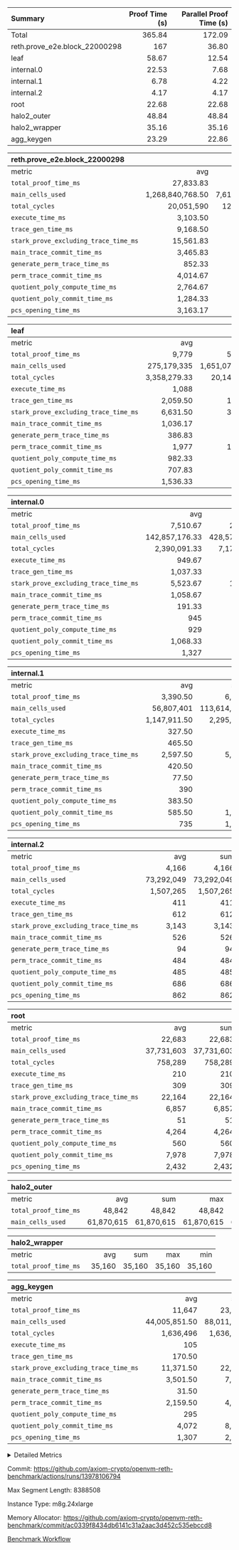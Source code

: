| Summary | Proof Time (s) | Parallel Proof Time (s) |
|:---|---:|---:|
| Total |  365.84 |  172.09 |
| reth.prove_e2e.block_22000298 |  167 |  36.80 |
| leaf |  58.67 |  12.54 |
| internal.0 |  22.53 |  7.68 |
| internal.1 |  6.78 |  4.22 |
| internal.2 |  4.17 |  4.17 |
| root |  22.68 |  22.68 |
| halo2_outer |  48.84 |  48.84 |
| halo2_wrapper |  35.16 |  35.16 |
| agg_keygen |  23.29 |  22.86 |


| reth.prove_e2e.block_22000298 |||||
|:---|---:|---:|---:|---:|
|metric|avg|sum|max|min|
| `total_proof_time_ms ` |  27,833.83 |  167,003 |  36,798 |  22,817 |
| `main_cells_used     ` |  1,268,840,768.50 |  7,613,044,611 |  2,005,156,302 |  992,731,389 |
| `total_cycles        ` |  20,051,590 |  120,309,540 |  24,090,116 |  10,635,862 |
| `execute_time_ms     ` |  3,103.50 |  18,621 |  4,878 |  1,741 |
| `trace_gen_time_ms   ` |  9,168.50 |  55,011 |  11,032 |  7,025 |
| `stark_prove_excluding_trace_time_ms` |  15,561.83 |  93,371 |  20,888 |  13,797 |
| `main_trace_commit_time_ms` |  3,465.83 |  20,795 |  5,286 |  2,802 |
| `generate_perm_trace_time_ms` |  852.33 |  5,114 |  1,022 |  583 |
| `perm_trace_commit_time_ms` |  4,014.67 |  24,088 |  5,219 |  2,985 |
| `quotient_poly_compute_time_ms` |  2,764.67 |  16,588 |  4,246 |  2,115 |
| `quotient_poly_commit_time_ms` |  1,284.33 |  7,706 |  1,486 |  931 |
| `pcs_opening_time_ms ` |  3,163.17 |  18,979 |  3,612 |  2,256 |

| leaf |||||
|:---|---:|---:|---:|---:|
|metric|avg|sum|max|min|
| `total_proof_time_ms ` |  9,779 |  58,674 |  12,542 |  6,174 |
| `main_cells_used     ` |  275,179,335 |  1,651,076,010 |  388,647,665 |  158,012,006 |
| `total_cycles        ` |  3,358,279.33 |  20,149,676 |  4,568,652 |  2,039,997 |
| `execute_time_ms     ` |  1,088 |  6,528 |  1,423 |  744 |
| `trace_gen_time_ms   ` |  2,059.50 |  12,357 |  2,912 |  1,257 |
| `stark_prove_excluding_trace_time_ms` |  6,631.50 |  39,789 |  8,207 |  4,173 |
| `main_trace_commit_time_ms` |  1,036.17 |  6,217 |  1,378 |  656 |
| `generate_perm_trace_time_ms` |  386.83 |  2,321 |  492 |  233 |
| `perm_trace_commit_time_ms` |  1,977 |  11,862 |  2,487 |  1,199 |
| `quotient_poly_compute_time_ms` |  982.33 |  5,894 |  1,240 |  617 |
| `quotient_poly_commit_time_ms` |  707.83 |  4,247 |  828 |  461 |
| `pcs_opening_time_ms ` |  1,536.33 |  9,218 |  1,777 |  1,003 |

| internal.0 |||||
|:---|---:|---:|---:|---:|
|metric|avg|sum|max|min|
| `total_proof_time_ms ` |  7,510.67 |  22,532 |  7,680 |  7,205 |
| `main_cells_used     ` |  142,857,176.33 |  428,571,529 |  143,302,977 |  142,043,412 |
| `total_cycles        ` |  2,390,091.33 |  7,170,274 |  2,395,530 |  2,379,246 |
| `execute_time_ms     ` |  949.67 |  2,849 |  955 |  943 |
| `trace_gen_time_ms   ` |  1,037.33 |  3,112 |  1,048 |  1,032 |
| `stark_prove_excluding_trace_time_ms` |  5,523.67 |  16,571 |  5,681 |  5,230 |
| `main_trace_commit_time_ms` |  1,058.67 |  3,176 |  1,119 |  941 |
| `generate_perm_trace_time_ms` |  191.33 |  574 |  203 |  175 |
| `perm_trace_commit_time_ms` |  945 |  2,835 |  983 |  884 |
| `quotient_poly_compute_time_ms` |  929 |  2,787 |  964 |  861 |
| `quotient_poly_commit_time_ms` |  1,068.33 |  3,205 |  1,096 |  1,043 |
| `pcs_opening_time_ms ` |  1,327 |  3,981 |  1,331 |  1,322 |

| internal.1 |||||
|:---|---:|---:|---:|---:|
|metric|avg|sum|max|min|
| `total_proof_time_ms ` |  3,390.50 |  6,781 |  4,221 |  2,560 |
| `main_cells_used     ` |  56,807,401 |  113,614,802 |  75,211,634 |  38,403,168 |
| `total_cycles        ` |  1,147,911.50 |  2,295,823 |  1,530,275 |  765,548 |
| `execute_time_ms     ` |  327.50 |  655 |  436 |  219 |
| `trace_gen_time_ms   ` |  465.50 |  931 |  603 |  328 |
| `stark_prove_excluding_trace_time_ms` |  2,597.50 |  5,195 |  3,182 |  2,013 |
| `main_trace_commit_time_ms` |  420.50 |  841 |  523 |  318 |
| `generate_perm_trace_time_ms` |  77.50 |  155 |  103 |  52 |
| `perm_trace_commit_time_ms` |  390 |  780 |  495 |  285 |
| `quotient_poly_compute_time_ms` |  383.50 |  767 |  486 |  281 |
| `quotient_poly_commit_time_ms` |  585.50 |  1,171 |  690 |  481 |
| `pcs_opening_time_ms ` |  735 |  1,470 |  879 |  591 |

| internal.2 |||||
|:---|---:|---:|---:|---:|
|metric|avg|sum|max|min|
| `total_proof_time_ms ` |  4,166 |  4,166 |  4,166 |  4,166 |
| `main_cells_used     ` |  73,292,049 |  73,292,049 |  73,292,049 |  73,292,049 |
| `total_cycles        ` |  1,507,265 |  1,507,265 |  1,507,265 |  1,507,265 |
| `execute_time_ms     ` |  411 |  411 |  411 |  411 |
| `trace_gen_time_ms   ` |  612 |  612 |  612 |  612 |
| `stark_prove_excluding_trace_time_ms` |  3,143 |  3,143 |  3,143 |  3,143 |
| `main_trace_commit_time_ms` |  526 |  526 |  526 |  526 |
| `generate_perm_trace_time_ms` |  94 |  94 |  94 |  94 |
| `perm_trace_commit_time_ms` |  484 |  484 |  484 |  484 |
| `quotient_poly_compute_time_ms` |  485 |  485 |  485 |  485 |
| `quotient_poly_commit_time_ms` |  686 |  686 |  686 |  686 |
| `pcs_opening_time_ms ` |  862 |  862 |  862 |  862 |

| root |||||
|:---|---:|---:|---:|---:|
|metric|avg|sum|max|min|
| `total_proof_time_ms ` |  22,683 |  22,683 |  22,683 |  22,683 |
| `main_cells_used     ` |  37,731,603 |  37,731,603 |  37,731,603 |  37,731,603 |
| `total_cycles        ` |  758,289 |  758,289 |  758,289 |  758,289 |
| `execute_time_ms     ` |  210 |  210 |  210 |  210 |
| `trace_gen_time_ms   ` |  309 |  309 |  309 |  309 |
| `stark_prove_excluding_trace_time_ms` |  22,164 |  22,164 |  22,164 |  22,164 |
| `main_trace_commit_time_ms` |  6,857 |  6,857 |  6,857 |  6,857 |
| `generate_perm_trace_time_ms` |  51 |  51 |  51 |  51 |
| `perm_trace_commit_time_ms` |  4,264 |  4,264 |  4,264 |  4,264 |
| `quotient_poly_compute_time_ms` |  560 |  560 |  560 |  560 |
| `quotient_poly_commit_time_ms` |  7,978 |  7,978 |  7,978 |  7,978 |
| `pcs_opening_time_ms ` |  2,432 |  2,432 |  2,432 |  2,432 |

| halo2_outer |||||
|:---|---:|---:|---:|---:|
|metric|avg|sum|max|min|
| `total_proof_time_ms ` |  48,842 |  48,842 |  48,842 |  48,842 |
| `main_cells_used     ` |  61,870,615 |  61,870,615 |  61,870,615 |  61,870,615 |

| halo2_wrapper |||||
|:---|---:|---:|---:|---:|
|metric|avg|sum|max|min|
| `total_proof_time_ms ` |  35,160 |  35,160 |  35,160 |  35,160 |

| agg_keygen |||||
|:---|---:|---:|---:|---:|
|metric|avg|sum|max|min|
| `total_proof_time_ms ` |  11,647 |  23,294 |  22,862 |  432 |
| `main_cells_used     ` |  44,005,851.50 |  88,011,703 |  87,083,632 |  928,071 |
| `total_cycles        ` |  1,636,496 |  1,636,496 |  1,636,496 |  1,636,496 |
| `execute_time_ms     ` |  105 |  210 |  210 |  0 |
| `trace_gen_time_ms   ` |  170.50 |  341 |  313 |  28 |
| `stark_prove_excluding_trace_time_ms` |  11,371.50 |  22,743 |  22,339 |  404 |
| `main_trace_commit_time_ms` |  3,501.50 |  7,003 |  6,952 |  51 |
| `generate_perm_trace_time_ms` |  31.50 |  63 |  51 |  12 |
| `perm_trace_commit_time_ms` |  2,159.50 |  4,319 |  4,271 |  48 |
| `quotient_poly_compute_time_ms` |  295 |  590 |  561 |  29 |
| `quotient_poly_commit_time_ms` |  4,072 |  8,144 |  8,085 |  59 |
| `pcs_opening_time_ms ` |  1,307 |  2,614 |  2,412 |  202 |



<details>
<summary>Detailed Metrics</summary>

| air_name | block_number | quotient_deg | interactions | constraints |
| --- | --- | --- | --- | --- |
| AccessAdapterAir<16> | 22000298 | 2 | 5 | 12 | 
| AccessAdapterAir<2> | 22000298 | 2 | 5 | 12 | 
| AccessAdapterAir<32> | 22000298 | 2 | 5 | 12 | 
| AccessAdapterAir<4> | 22000298 | 2 | 5 | 12 | 
| AccessAdapterAir<8> | 22000298 | 2 | 5 | 12 | 
| BitwiseOperationLookupAir<8> | 22000298 | 2 | 2 | 4 | 
| KeccakVmAir | 22000298 | 2 | 321 | 4,513 | 
| MemoryMerkleAir<8> | 22000298 | 2 | 4 | 39 | 
| PersistentBoundaryAir<8> | 22000298 | 2 | 3 | 7 | 
| PhantomAir | 22000298 | 2 | 3 | 5 | 
| Poseidon2PeripheryAir<BabyBearParameters>, 1> | 22000298 | 2 | 1 | 286 | 
| ProgramAir | 22000298 | 1 | 1 | 4 | 
| RangeTupleCheckerAir<2> | 22000298 | 1 | 1 | 4 | 
| Rv32HintStoreAir | 22000298 | 2 | 18 | 28 | 
| Sha256VmAir | 22000298 | 2 | 50 | 663 | 
| VariableRangeCheckerAir | 22000298 | 1 | 1 | 4 | 
| VmAirWrapper<Rv32BaseAluAdapterAir, BaseAluCoreAir<4, 8> | 22000298 | 2 | 20 | 37 | 
| VmAirWrapper<Rv32BaseAluAdapterAir, LessThanCoreAir<4, 8> | 22000298 | 2 | 18 | 40 | 
| VmAirWrapper<Rv32BaseAluAdapterAir, ShiftCoreAir<4, 8> | 22000298 | 2 | 24 | 91 | 
| VmAirWrapper<Rv32BranchAdapterAir, BranchEqualCoreAir<4> | 22000298 | 2 | 11 | 20 | 
| VmAirWrapper<Rv32BranchAdapterAir, BranchLessThanCoreAir<4, 8> | 22000298 | 2 | 13 | 35 | 
| VmAirWrapper<Rv32CondRdWriteAdapterAir, Rv32JalLuiCoreAir> | 22000298 | 2 | 10 | 18 | 
| VmAirWrapper<Rv32HeapAdapterAir<2, 32, 32>, BaseAluCoreAir<32, 8> | 22000298 | 2 | 61 | 126 | 
| VmAirWrapper<Rv32HeapAdapterAir<2, 32, 32>, LessThanCoreAir<32, 8> | 22000298 | 2 | 31 | 129 | 
| VmAirWrapper<Rv32HeapAdapterAir<2, 32, 32>, MultiplicationCoreAir<32, 8> | 22000298 | 2 | 61 | 57 | 
| VmAirWrapper<Rv32HeapAdapterAir<2, 32, 32>, ShiftCoreAir<32, 8> | 22000298 | 2 | 79 | 2,161 | 
| VmAirWrapper<Rv32HeapBranchAdapterAir<2, 32>, BranchEqualCoreAir<32> | 22000298 | 2 | 20 | 55 | 
| VmAirWrapper<Rv32HeapBranchAdapterAir<2, 32>, BranchLessThanCoreAir<32, 8> | 22000298 | 2 | 22 | 126 | 
| VmAirWrapper<Rv32IsEqualModAdapterAir<2, 1, 32, 32>, ModularIsEqualCoreAir<32, 4, 8> | 22000298 | 2 | 25 | 225 | 
| VmAirWrapper<Rv32IsEqualModAdapterAir<2, 3, 16, 48>, ModularIsEqualCoreAir<48, 4, 8> | 22000298 | 2 | 41 | 333 | 
| VmAirWrapper<Rv32JalrAdapterAir, Rv32JalrCoreAir> | 22000298 | 2 | 16 | 20 | 
| VmAirWrapper<Rv32LoadStoreAdapterAir, LoadSignExtendCoreAir<4, 8> | 22000298 | 2 | 18 | 33 | 
| VmAirWrapper<Rv32LoadStoreAdapterAir, LoadStoreCoreAir<4> | 22000298 | 2 | 17 | 40 | 
| VmAirWrapper<Rv32MultAdapterAir, DivRemCoreAir<4, 8> | 22000298 | 2 | 25 | 84 | 
| VmAirWrapper<Rv32MultAdapterAir, MulHCoreAir<4, 8> | 22000298 | 2 | 24 | 31 | 
| VmAirWrapper<Rv32MultAdapterAir, MultiplicationCoreAir<4, 8> | 22000298 | 2 | 19 | 19 | 
| VmAirWrapper<Rv32RdWriteAdapterAir, Rv32AuipcCoreAir> | 22000298 | 2 | 12 | 14 | 
| VmAirWrapper<Rv32VecHeapAdapterAir<1, 2, 2, 32, 32>, FieldExpressionCoreAir> | 22000298 | 2 | 415 | 480 | 
| VmAirWrapper<Rv32VecHeapAdapterAir<1, 6, 6, 16, 16>, FieldExpressionCoreAir> | 22000298 | 2 | 832 | 921 | 
| VmAirWrapper<Rv32VecHeapAdapterAir<2, 1, 1, 32, 32>, FieldExpressionCoreAir> | 22000298 | 2 | 158 | 190 | 
| VmAirWrapper<Rv32VecHeapAdapterAir<2, 2, 2, 32, 32>, FieldExpressionCoreAir> | 22000298 | 2 | 428 | 457 | 
| VmAirWrapper<Rv32VecHeapAdapterAir<2, 3, 3, 16, 16>, FieldExpressionCoreAir> | 22000298 | 2 | 246 | 288 | 
| VmAirWrapper<Rv32VecHeapAdapterAir<2, 6, 6, 16, 16>, FieldExpressionCoreAir> | 22000298 | 2 | 668 | 701 | 
| VmConnectorAir | 22000298 | 2 | 5 | 10 | 

| block_number | execute_time_ms |
| --- | --- |
| 22000298 | 211 | 

| group | air_name | block_number | rows | quotient_deg | prep_cols | perm_cols | main_cols | interactions | constraints | cells |
| --- | --- | --- | --- | --- | --- | --- | --- | --- | --- | --- |
| agg_keygen | AccessAdapterAir<16> | 22000298 |  | 2 |  |  |  | 5 | 12 |  | 
| agg_keygen | AccessAdapterAir<2> | 22000298 | 524,288 | 8 |  | 16 | 11 | 5 | 12 | 14,155,776 | 
| agg_keygen | AccessAdapterAir<32> | 22000298 |  | 2 |  |  |  | 5 | 12 |  | 
| agg_keygen | AccessAdapterAir<4> | 22000298 | 262,144 | 8 |  | 16 | 13 | 5 | 12 | 7,602,176 | 
| agg_keygen | AccessAdapterAir<8> | 22000298 | 8,192 | 8 |  | 16 | 17 | 5 | 12 | 270,336 | 
| agg_keygen | BitwiseOperationLookupAir<8> | 22000298 |  | 2 |  |  |  | 2 | 4 |  | 
| agg_keygen | FriReducedOpeningAir | 22000298 | 524,288 | 8 |  | 84 | 27 | 39 | 71 | 58,195,968 | 
| agg_keygen | JalRangeCheckAir | 22000298 | 65,536 | 8 |  | 28 | 12 | 9 | 14 | 2,621,440 | 
| agg_keygen | MemoryMerkleAir<8> | 22000298 |  | 2 |  |  |  | 4 | 39 |  | 
| agg_keygen | NativePoseidon2Air<BabyBearParameters>, 1> | 22000298 | 65,536 | 8 |  | 312 | 398 | 136 | 572 | 46,530,560 | 
| agg_keygen | PersistentBoundaryAir<8> | 22000298 |  | 2 |  |  |  | 3 | 7 |  | 
| agg_keygen | PhantomAir | 22000298 | 32,768 | 4 |  | 12 | 6 | 3 | 5 | 589,824 | 
| agg_keygen | Poseidon2PeripheryAir<BabyBearParameters>, 1> | 22000298 |  | 2 |  |  |  | 1 | 286 |  | 
| agg_keygen | ProgramAir | 22000298 | 131,072 | 1 |  | 8 | 10 | 1 | 4 | 2,359,296 | 
| agg_keygen | RangeTupleCheckerAir<2> | 22000298 |  | 1 |  |  |  | 1 | 4 |  | 
| agg_keygen | Rv32HintStoreAir | 22000298 |  | 2 |  |  |  | 18 | 28 |  | 
| agg_keygen | VariableRangeCheckerAir | 22000298 | 262,144 | 1 | 2 | 8 | 1 | 1 | 4 | 2,359,296 | 
| agg_keygen | VmAirWrapper<AluNativeAdapterAir, FieldArithmeticCoreAir> | 22000298 | 1,048,576 | 8 |  | 36 | 29 | 15 | 27 | 68,157,440 | 
| agg_keygen | VmAirWrapper<BranchNativeAdapterAir, BranchEqualCoreAir<1> | 22000298 | 262,144 | 8 |  | 28 | 23 | 11 | 25 | 13,369,344 | 
| agg_keygen | VmAirWrapper<NativeAdapterAir<2, 0>, PublicValuesCoreAir> | 22000298 | 64 | 8 |  | 28 | 27 | 11 | 30 | 3,520 | 
| agg_keygen | VmAirWrapper<NativeLoadStoreAdapterAir<1>, NativeLoadStoreCoreAir<1> | 22000298 | 524,288 | 8 |  | 40 | 21 | 15 | 20 | 31,981,568 | 
| agg_keygen | VmAirWrapper<NativeLoadStoreAdapterAir<4>, NativeLoadStoreCoreAir<4> | 22000298 | 131,072 | 8 |  | 40 | 27 | 15 | 20 | 8,781,824 | 
| agg_keygen | VmAirWrapper<NativeVectorizedAdapterAir<4>, FieldExtensionCoreAir> | 22000298 | 131,072 | 8 |  | 36 | 38 | 15 | 27 | 9,699,328 | 
| agg_keygen | VmAirWrapper<Rv32BaseAluAdapterAir, BaseAluCoreAir<4, 8> | 22000298 |  | 2 |  |  |  | 20 | 37 |  | 
| agg_keygen | VmAirWrapper<Rv32BaseAluAdapterAir, LessThanCoreAir<4, 8> | 22000298 |  | 2 |  |  |  | 18 | 40 |  | 
| agg_keygen | VmAirWrapper<Rv32BaseAluAdapterAir, ShiftCoreAir<4, 8> | 22000298 |  | 2 |  |  |  | 24 | 91 |  | 
| agg_keygen | VmAirWrapper<Rv32BranchAdapterAir, BranchEqualCoreAir<4> | 22000298 |  | 2 |  |  |  | 11 | 20 |  | 
| agg_keygen | VmAirWrapper<Rv32BranchAdapterAir, BranchLessThanCoreAir<4, 8> | 22000298 |  | 2 |  |  |  | 13 | 35 |  | 
| agg_keygen | VmAirWrapper<Rv32CondRdWriteAdapterAir, Rv32JalLuiCoreAir> | 22000298 |  | 2 |  |  |  | 10 | 18 |  | 
| agg_keygen | VmAirWrapper<Rv32JalrAdapterAir, Rv32JalrCoreAir> | 22000298 |  | 2 |  |  |  | 16 | 20 |  | 
| agg_keygen | VmAirWrapper<Rv32LoadStoreAdapterAir, LoadSignExtendCoreAir<4, 8> | 22000298 |  | 2 |  |  |  | 18 | 33 |  | 
| agg_keygen | VmAirWrapper<Rv32LoadStoreAdapterAir, LoadStoreCoreAir<4> | 22000298 |  | 2 |  |  |  | 17 | 40 |  | 
| agg_keygen | VmAirWrapper<Rv32MultAdapterAir, DivRemCoreAir<4, 8> | 22000298 |  | 2 |  |  |  | 25 | 84 |  | 
| agg_keygen | VmAirWrapper<Rv32MultAdapterAir, MulHCoreAir<4, 8> | 22000298 |  | 2 |  |  |  | 24 | 31 |  | 
| agg_keygen | VmAirWrapper<Rv32MultAdapterAir, MultiplicationCoreAir<4, 8> | 22000298 |  | 2 |  |  |  | 19 | 19 |  | 
| agg_keygen | VmAirWrapper<Rv32RdWriteAdapterAir, Rv32AuipcCoreAir> | 22000298 |  | 2 |  |  |  | 12 | 14 |  | 
| agg_keygen | VmConnectorAir | 22000298 | 2 | 8 | 1 | 16 | 5 | 5 | 10 | 42 | 
| agg_keygen | VolatileBoundaryAir | 22000298 | 131,072 | 4 |  | 12 | 11 | 4 | 17 | 3,014,656 | 

| group | air_name | block_number | idx | rows | prep_cols | perm_cols | main_cols | cells |
| --- | --- | --- | --- | --- | --- | --- | --- | --- |
| internal.0 | AccessAdapterAir<2> | 22000298 | 0 | 524,288 |  | 12 | 11 | 12,058,624 | 
| internal.0 | AccessAdapterAir<2> | 22000298 | 1 | 524,288 |  | 12 | 11 | 12,058,624 | 
| internal.0 | AccessAdapterAir<2> | 22000298 | 2 | 524,288 |  | 12 | 11 | 12,058,624 | 
| internal.0 | AccessAdapterAir<4> | 22000298 | 0 | 262,144 |  | 12 | 13 | 6,553,600 | 
| internal.0 | AccessAdapterAir<4> | 22000298 | 1 | 262,144 |  | 12 | 13 | 6,553,600 | 
| internal.0 | AccessAdapterAir<4> | 22000298 | 2 | 262,144 |  | 12 | 13 | 6,553,600 | 
| internal.0 | AccessAdapterAir<8> | 22000298 | 0 | 8,192 |  | 12 | 17 | 237,568 | 
| internal.0 | AccessAdapterAir<8> | 22000298 | 1 | 8,192 |  | 12 | 17 | 237,568 | 
| internal.0 | AccessAdapterAir<8> | 22000298 | 2 | 8,192 |  | 12 | 17 | 237,568 | 
| internal.0 | FriReducedOpeningAir | 22000298 | 0 | 1,048,576 |  | 44 | 27 | 74,448,896 | 
| internal.0 | FriReducedOpeningAir | 22000298 | 1 | 1,048,576 |  | 44 | 27 | 74,448,896 | 
| internal.0 | FriReducedOpeningAir | 22000298 | 2 | 1,048,576 |  | 44 | 27 | 74,448,896 | 
| internal.0 | JalRangeCheckAir | 22000298 | 0 | 131,072 |  | 16 | 12 | 3,670,016 | 
| internal.0 | JalRangeCheckAir | 22000298 | 1 | 131,072 |  | 16 | 12 | 3,670,016 | 
| internal.0 | JalRangeCheckAir | 22000298 | 2 | 131,072 |  | 16 | 12 | 3,670,016 | 
| internal.0 | NativePoseidon2Air<BabyBearParameters>, 1> | 22000298 | 0 | 131,072 |  | 160 | 398 | 73,138,176 | 
| internal.0 | NativePoseidon2Air<BabyBearParameters>, 1> | 22000298 | 1 | 262,144 |  | 160 | 398 | 146,276,352 | 
| internal.0 | NativePoseidon2Air<BabyBearParameters>, 1> | 22000298 | 2 | 262,144 |  | 160 | 398 | 146,276,352 | 
| internal.0 | PhantomAir | 22000298 | 0 | 65,536 |  | 8 | 6 | 917,504 | 
| internal.0 | PhantomAir | 22000298 | 1 | 65,536 |  | 8 | 6 | 917,504 | 
| internal.0 | PhantomAir | 22000298 | 2 | 65,536 |  | 8 | 6 | 917,504 | 
| internal.0 | ProgramAir | 22000298 | 0 | 131,072 |  | 8 | 10 | 2,359,296 | 
| internal.0 | ProgramAir | 22000298 | 1 | 131,072 |  | 8 | 10 | 2,359,296 | 
| internal.0 | ProgramAir | 22000298 | 2 | 131,072 |  | 8 | 10 | 2,359,296 | 
| internal.0 | VariableRangeCheckerAir | 22000298 | 0 | 262,144 | 2 | 8 | 1 | 2,359,296 | 
| internal.0 | VariableRangeCheckerAir | 22000298 | 1 | 262,144 | 2 | 8 | 1 | 2,359,296 | 
| internal.0 | VariableRangeCheckerAir | 22000298 | 2 | 262,144 | 2 | 8 | 1 | 2,359,296 | 
| internal.0 | VmAirWrapper<AluNativeAdapterAir, FieldArithmeticCoreAir> | 22000298 | 0 | 2,097,152 |  | 20 | 29 | 102,760,448 | 
| internal.0 | VmAirWrapper<AluNativeAdapterAir, FieldArithmeticCoreAir> | 22000298 | 1 | 2,097,152 |  | 20 | 29 | 102,760,448 | 
| internal.0 | VmAirWrapper<AluNativeAdapterAir, FieldArithmeticCoreAir> | 22000298 | 2 | 2,097,152 |  | 20 | 29 | 102,760,448 | 
| internal.0 | VmAirWrapper<BranchNativeAdapterAir, BranchEqualCoreAir<1> | 22000298 | 0 | 262,144 |  | 16 | 23 | 10,223,616 | 
| internal.0 | VmAirWrapper<BranchNativeAdapterAir, BranchEqualCoreAir<1> | 22000298 | 1 | 262,144 |  | 16 | 23 | 10,223,616 | 
| internal.0 | VmAirWrapper<BranchNativeAdapterAir, BranchEqualCoreAir<1> | 22000298 | 2 | 262,144 |  | 16 | 23 | 10,223,616 | 
| internal.0 | VmAirWrapper<NativeAdapterAir<2, 0>, PublicValuesCoreAir> | 22000298 | 0 | 64 |  | 16 | 23 | 2,496 | 
| internal.0 | VmAirWrapper<NativeAdapterAir<2, 0>, PublicValuesCoreAir> | 22000298 | 1 | 64 |  | 16 | 23 | 2,496 | 
| internal.0 | VmAirWrapper<NativeAdapterAir<2, 0>, PublicValuesCoreAir> | 22000298 | 2 | 64 |  | 16 | 23 | 2,496 | 
| internal.0 | VmAirWrapper<NativeLoadStoreAdapterAir<1>, NativeLoadStoreCoreAir<1> | 22000298 | 0 | 524,288 |  | 24 | 21 | 23,592,960 | 
| internal.0 | VmAirWrapper<NativeLoadStoreAdapterAir<1>, NativeLoadStoreCoreAir<1> | 22000298 | 1 | 524,288 |  | 24 | 21 | 23,592,960 | 
| internal.0 | VmAirWrapper<NativeLoadStoreAdapterAir<1>, NativeLoadStoreCoreAir<1> | 22000298 | 2 | 524,288 |  | 24 | 21 | 23,592,960 | 
| internal.0 | VmAirWrapper<NativeLoadStoreAdapterAir<4>, NativeLoadStoreCoreAir<4> | 22000298 | 0 | 262,144 |  | 24 | 27 | 13,369,344 | 
| internal.0 | VmAirWrapper<NativeLoadStoreAdapterAir<4>, NativeLoadStoreCoreAir<4> | 22000298 | 1 | 262,144 |  | 24 | 27 | 13,369,344 | 
| internal.0 | VmAirWrapper<NativeLoadStoreAdapterAir<4>, NativeLoadStoreCoreAir<4> | 22000298 | 2 | 262,144 |  | 24 | 27 | 13,369,344 | 
| internal.0 | VmAirWrapper<NativeVectorizedAdapterAir<4>, FieldExtensionCoreAir> | 22000298 | 0 | 262,144 |  | 20 | 38 | 15,204,352 | 
| internal.0 | VmAirWrapper<NativeVectorizedAdapterAir<4>, FieldExtensionCoreAir> | 22000298 | 1 | 262,144 |  | 20 | 38 | 15,204,352 | 
| internal.0 | VmAirWrapper<NativeVectorizedAdapterAir<4>, FieldExtensionCoreAir> | 22000298 | 2 | 262,144 |  | 20 | 38 | 15,204,352 | 
| internal.0 | VmConnectorAir | 22000298 | 0 | 2 | 1 | 12 | 5 | 34 | 
| internal.0 | VmConnectorAir | 22000298 | 1 | 2 | 1 | 12 | 5 | 34 | 
| internal.0 | VmConnectorAir | 22000298 | 2 | 2 | 1 | 12 | 5 | 34 | 
| internal.0 | VolatileBoundaryAir | 22000298 | 0 | 262,144 |  | 8 | 11 | 4,980,736 | 
| internal.0 | VolatileBoundaryAir | 22000298 | 1 | 262,144 |  | 8 | 11 | 4,980,736 | 
| internal.0 | VolatileBoundaryAir | 22000298 | 2 | 262,144 |  | 8 | 11 | 4,980,736 | 
| internal.1 | AccessAdapterAir<2> | 22000298 | 3 | 524,288 |  | 12 | 11 | 12,058,624 | 
| internal.1 | AccessAdapterAir<2> | 22000298 | 4 | 262,144 |  | 12 | 11 | 6,029,312 | 
| internal.1 | AccessAdapterAir<4> | 22000298 | 3 | 262,144 |  | 12 | 13 | 6,553,600 | 
| internal.1 | AccessAdapterAir<4> | 22000298 | 4 | 131,072 |  | 12 | 13 | 3,276,800 | 
| internal.1 | AccessAdapterAir<8> | 22000298 | 3 | 8,192 |  | 12 | 17 | 237,568 | 
| internal.1 | AccessAdapterAir<8> | 22000298 | 4 | 4,096 |  | 12 | 17 | 118,784 | 
| internal.1 | FriReducedOpeningAir | 22000298 | 3 | 262,144 |  | 44 | 27 | 18,612,224 | 
| internal.1 | FriReducedOpeningAir | 22000298 | 4 | 131,072 |  | 44 | 27 | 9,306,112 | 
| internal.1 | JalRangeCheckAir | 22000298 | 3 | 65,536 |  | 16 | 12 | 1,835,008 | 
| internal.1 | JalRangeCheckAir | 22000298 | 4 | 32,768 |  | 16 | 12 | 917,504 | 
| internal.1 | NativePoseidon2Air<BabyBearParameters>, 1> | 22000298 | 3 | 65,536 |  | 160 | 398 | 36,569,088 | 
| internal.1 | NativePoseidon2Air<BabyBearParameters>, 1> | 22000298 | 4 | 32,768 |  | 160 | 398 | 18,284,544 | 
| internal.1 | PhantomAir | 22000298 | 3 | 16,384 |  | 8 | 6 | 229,376 | 
| internal.1 | PhantomAir | 22000298 | 4 | 8,192 |  | 8 | 6 | 114,688 | 
| internal.1 | ProgramAir | 22000298 | 3 | 131,072 |  | 8 | 10 | 2,359,296 | 
| internal.1 | ProgramAir | 22000298 | 4 | 131,072 |  | 8 | 10 | 2,359,296 | 
| internal.1 | VariableRangeCheckerAir | 22000298 | 3 | 262,144 | 2 | 8 | 1 | 2,359,296 | 
| internal.1 | VariableRangeCheckerAir | 22000298 | 4 | 262,144 | 2 | 8 | 1 | 2,359,296 | 
| internal.1 | VmAirWrapper<AluNativeAdapterAir, FieldArithmeticCoreAir> | 22000298 | 3 | 1,048,576 |  | 20 | 29 | 51,380,224 | 
| internal.1 | VmAirWrapper<AluNativeAdapterAir, FieldArithmeticCoreAir> | 22000298 | 4 | 524,288 |  | 20 | 29 | 25,690,112 | 
| internal.1 | VmAirWrapper<BranchNativeAdapterAir, BranchEqualCoreAir<1> | 22000298 | 3 | 262,144 |  | 16 | 23 | 10,223,616 | 
| internal.1 | VmAirWrapper<BranchNativeAdapterAir, BranchEqualCoreAir<1> | 22000298 | 4 | 131,072 |  | 16 | 23 | 5,111,808 | 
| internal.1 | VmAirWrapper<NativeAdapterAir<2, 0>, PublicValuesCoreAir> | 22000298 | 3 | 64 |  | 16 | 23 | 2,496 | 
| internal.1 | VmAirWrapper<NativeAdapterAir<2, 0>, PublicValuesCoreAir> | 22000298 | 4 | 64 |  | 16 | 23 | 2,496 | 
| internal.1 | VmAirWrapper<NativeLoadStoreAdapterAir<1>, NativeLoadStoreCoreAir<1> | 22000298 | 3 | 524,288 |  | 24 | 21 | 23,592,960 | 
| internal.1 | VmAirWrapper<NativeLoadStoreAdapterAir<1>, NativeLoadStoreCoreAir<1> | 22000298 | 4 | 262,144 |  | 24 | 21 | 11,796,480 | 
| internal.1 | VmAirWrapper<NativeLoadStoreAdapterAir<4>, NativeLoadStoreCoreAir<4> | 22000298 | 3 | 131,072 |  | 24 | 27 | 6,684,672 | 
| internal.1 | VmAirWrapper<NativeLoadStoreAdapterAir<4>, NativeLoadStoreCoreAir<4> | 22000298 | 4 | 65,536 |  | 24 | 27 | 3,342,336 | 
| internal.1 | VmAirWrapper<NativeVectorizedAdapterAir<4>, FieldExtensionCoreAir> | 22000298 | 3 | 131,072 |  | 20 | 38 | 7,602,176 | 
| internal.1 | VmAirWrapper<NativeVectorizedAdapterAir<4>, FieldExtensionCoreAir> | 22000298 | 4 | 65,536 |  | 20 | 38 | 3,801,088 | 
| internal.1 | VmConnectorAir | 22000298 | 3 | 2 | 1 | 12 | 5 | 34 | 
| internal.1 | VmConnectorAir | 22000298 | 4 | 2 | 1 | 12 | 5 | 34 | 
| internal.1 | VolatileBoundaryAir | 22000298 | 3 | 131,072 |  | 8 | 11 | 2,490,368 | 
| internal.1 | VolatileBoundaryAir | 22000298 | 4 | 131,072 |  | 8 | 11 | 2,490,368 | 
| internal.2 | AccessAdapterAir<2> | 22000298 | 5 | 524,288 |  | 12 | 11 | 12,058,624 | 
| internal.2 | AccessAdapterAir<4> | 22000298 | 5 | 262,144 |  | 12 | 13 | 6,553,600 | 
| internal.2 | AccessAdapterAir<8> | 22000298 | 5 | 8,192 |  | 12 | 17 | 237,568 | 
| internal.2 | FriReducedOpeningAir | 22000298 | 5 | 262,144 |  | 44 | 27 | 18,612,224 | 
| internal.2 | JalRangeCheckAir | 22000298 | 5 | 65,536 |  | 16 | 12 | 1,835,008 | 
| internal.2 | NativePoseidon2Air<BabyBearParameters>, 1> | 22000298 | 5 | 65,536 |  | 160 | 398 | 36,569,088 | 
| internal.2 | PhantomAir | 22000298 | 5 | 16,384 |  | 8 | 6 | 229,376 | 
| internal.2 | ProgramAir | 22000298 | 5 | 131,072 |  | 8 | 10 | 2,359,296 | 
| internal.2 | VariableRangeCheckerAir | 22000298 | 5 | 262,144 | 2 | 8 | 1 | 2,359,296 | 
| internal.2 | VmAirWrapper<AluNativeAdapterAir, FieldArithmeticCoreAir> | 22000298 | 5 | 1,048,576 |  | 20 | 29 | 51,380,224 | 
| internal.2 | VmAirWrapper<BranchNativeAdapterAir, BranchEqualCoreAir<1> | 22000298 | 5 | 262,144 |  | 16 | 23 | 10,223,616 | 
| internal.2 | VmAirWrapper<NativeAdapterAir<2, 0>, PublicValuesCoreAir> | 22000298 | 5 | 64 |  | 16 | 23 | 2,496 | 
| internal.2 | VmAirWrapper<NativeLoadStoreAdapterAir<1>, NativeLoadStoreCoreAir<1> | 22000298 | 5 | 524,288 |  | 24 | 21 | 23,592,960 | 
| internal.2 | VmAirWrapper<NativeLoadStoreAdapterAir<4>, NativeLoadStoreCoreAir<4> | 22000298 | 5 | 131,072 |  | 24 | 27 | 6,684,672 | 
| internal.2 | VmAirWrapper<NativeVectorizedAdapterAir<4>, FieldExtensionCoreAir> | 22000298 | 5 | 131,072 |  | 20 | 38 | 7,602,176 | 
| internal.2 | VmConnectorAir | 22000298 | 5 | 2 | 1 | 12 | 5 | 34 | 
| internal.2 | VolatileBoundaryAir | 22000298 | 5 | 131,072 |  | 8 | 11 | 2,490,368 | 
| leaf | AccessAdapterAir<2> | 22000298 | 0 | 2,097,152 |  | 16 | 11 | 56,623,104 | 
| leaf | AccessAdapterAir<2> | 22000298 | 1 | 1,048,576 |  | 16 | 11 | 28,311,552 | 
| leaf | AccessAdapterAir<2> | 22000298 | 2 | 2,097,152 |  | 16 | 11 | 56,623,104 | 
| leaf | AccessAdapterAir<2> | 22000298 | 3 | 2,097,152 |  | 16 | 11 | 56,623,104 | 
| leaf | AccessAdapterAir<2> | 22000298 | 4 | 2,097,152 |  | 16 | 11 | 56,623,104 | 
| leaf | AccessAdapterAir<2> | 22000298 | 5 | 2,097,152 |  | 16 | 11 | 56,623,104 | 
| leaf | AccessAdapterAir<4> | 22000298 | 0 | 1,048,576 |  | 16 | 13 | 30,408,704 | 
| leaf | AccessAdapterAir<4> | 22000298 | 1 | 524,288 |  | 16 | 13 | 15,204,352 | 
| leaf | AccessAdapterAir<4> | 22000298 | 2 | 1,048,576 |  | 16 | 13 | 30,408,704 | 
| leaf | AccessAdapterAir<4> | 22000298 | 3 | 1,048,576 |  | 16 | 13 | 30,408,704 | 
| leaf | AccessAdapterAir<4> | 22000298 | 4 | 1,048,576 |  | 16 | 13 | 30,408,704 | 
| leaf | AccessAdapterAir<4> | 22000298 | 5 | 1,048,576 |  | 16 | 13 | 30,408,704 | 
| leaf | AccessAdapterAir<8> | 22000298 | 0 | 32,768 |  | 16 | 17 | 1,081,344 | 
| leaf | AccessAdapterAir<8> | 22000298 | 1 | 16,384 |  | 16 | 17 | 540,672 | 
| leaf | AccessAdapterAir<8> | 22000298 | 2 | 32,768 |  | 16 | 17 | 1,081,344 | 
| leaf | AccessAdapterAir<8> | 22000298 | 3 | 65,536 |  | 16 | 17 | 2,162,688 | 
| leaf | AccessAdapterAir<8> | 22000298 | 4 | 32,768 |  | 16 | 17 | 1,081,344 | 
| leaf | AccessAdapterAir<8> | 22000298 | 5 | 32,768 |  | 16 | 17 | 1,081,344 | 
| leaf | FriReducedOpeningAir | 22000298 | 0 | 4,194,304 |  | 84 | 27 | 465,567,744 | 
| leaf | FriReducedOpeningAir | 22000298 | 1 | 2,097,152 |  | 84 | 27 | 232,783,872 | 
| leaf | FriReducedOpeningAir | 22000298 | 2 | 4,194,304 |  | 84 | 27 | 465,567,744 | 
| leaf | FriReducedOpeningAir | 22000298 | 3 | 4,194,304 |  | 84 | 27 | 465,567,744 | 
| leaf | FriReducedOpeningAir | 22000298 | 4 | 4,194,304 |  | 84 | 27 | 465,567,744 | 
| leaf | FriReducedOpeningAir | 22000298 | 5 | 4,194,304 |  | 84 | 27 | 465,567,744 | 
| leaf | JalRangeCheckAir | 22000298 | 0 | 65,536 |  | 28 | 12 | 2,621,440 | 
| leaf | JalRangeCheckAir | 22000298 | 1 | 65,536 |  | 28 | 12 | 2,621,440 | 
| leaf | JalRangeCheckAir | 22000298 | 2 | 65,536 |  | 28 | 12 | 2,621,440 | 
| leaf | JalRangeCheckAir | 22000298 | 3 | 65,536 |  | 28 | 12 | 2,621,440 | 
| leaf | JalRangeCheckAir | 22000298 | 4 | 65,536 |  | 28 | 12 | 2,621,440 | 
| leaf | JalRangeCheckAir | 22000298 | 5 | 65,536 |  | 28 | 12 | 2,621,440 | 
| leaf | NativePoseidon2Air<BabyBearParameters>, 1> | 22000298 | 0 | 262,144 |  | 312 | 398 | 186,122,240 | 
| leaf | NativePoseidon2Air<BabyBearParameters>, 1> | 22000298 | 1 | 262,144 |  | 312 | 398 | 186,122,240 | 
| leaf | NativePoseidon2Air<BabyBearParameters>, 1> | 22000298 | 2 | 262,144 |  | 312 | 398 | 186,122,240 | 
| leaf | NativePoseidon2Air<BabyBearParameters>, 1> | 22000298 | 3 | 524,288 |  | 312 | 398 | 372,244,480 | 
| leaf | NativePoseidon2Air<BabyBearParameters>, 1> | 22000298 | 4 | 262,144 |  | 312 | 398 | 186,122,240 | 
| leaf | NativePoseidon2Air<BabyBearParameters>, 1> | 22000298 | 5 | 262,144 |  | 312 | 398 | 186,122,240 | 
| leaf | PhantomAir | 22000298 | 0 | 32,768 |  | 12 | 6 | 589,824 | 
| leaf | PhantomAir | 22000298 | 1 | 32,768 |  | 12 | 6 | 589,824 | 
| leaf | PhantomAir | 22000298 | 2 | 32,768 |  | 12 | 6 | 589,824 | 
| leaf | PhantomAir | 22000298 | 3 | 32,768 |  | 12 | 6 | 589,824 | 
| leaf | PhantomAir | 22000298 | 4 | 32,768 |  | 12 | 6 | 589,824 | 
| leaf | PhantomAir | 22000298 | 5 | 32,768 |  | 12 | 6 | 589,824 | 
| leaf | ProgramAir | 22000298 | 0 | 2,097,152 |  | 8 | 10 | 37,748,736 | 
| leaf | ProgramAir | 22000298 | 1 | 2,097,152 |  | 8 | 10 | 37,748,736 | 
| leaf | ProgramAir | 22000298 | 2 | 2,097,152 |  | 8 | 10 | 37,748,736 | 
| leaf | ProgramAir | 22000298 | 3 | 2,097,152 |  | 8 | 10 | 37,748,736 | 
| leaf | ProgramAir | 22000298 | 4 | 2,097,152 |  | 8 | 10 | 37,748,736 | 
| leaf | ProgramAir | 22000298 | 5 | 2,097,152 |  | 8 | 10 | 37,748,736 | 
| leaf | VariableRangeCheckerAir | 22000298 | 0 | 262,144 | 2 | 8 | 1 | 2,359,296 | 
| leaf | VariableRangeCheckerAir | 22000298 | 1 | 262,144 | 2 | 8 | 1 | 2,359,296 | 
| leaf | VariableRangeCheckerAir | 22000298 | 2 | 262,144 | 2 | 8 | 1 | 2,359,296 | 
| leaf | VariableRangeCheckerAir | 22000298 | 3 | 262,144 | 2 | 8 | 1 | 2,359,296 | 
| leaf | VariableRangeCheckerAir | 22000298 | 4 | 262,144 | 2 | 8 | 1 | 2,359,296 | 
| leaf | VariableRangeCheckerAir | 22000298 | 5 | 262,144 | 2 | 8 | 1 | 2,359,296 | 
| leaf | VmAirWrapper<AluNativeAdapterAir, FieldArithmeticCoreAir> | 22000298 | 0 | 2,097,152 |  | 36 | 29 | 136,314,880 | 
| leaf | VmAirWrapper<AluNativeAdapterAir, FieldArithmeticCoreAir> | 22000298 | 1 | 1,048,576 |  | 36 | 29 | 68,157,440 | 
| leaf | VmAirWrapper<AluNativeAdapterAir, FieldArithmeticCoreAir> | 22000298 | 2 | 2,097,152 |  | 36 | 29 | 136,314,880 | 
| leaf | VmAirWrapper<AluNativeAdapterAir, FieldArithmeticCoreAir> | 22000298 | 3 | 4,194,304 |  | 36 | 29 | 272,629,760 | 
| leaf | VmAirWrapper<AluNativeAdapterAir, FieldArithmeticCoreAir> | 22000298 | 4 | 2,097,152 |  | 36 | 29 | 136,314,880 | 
| leaf | VmAirWrapper<AluNativeAdapterAir, FieldArithmeticCoreAir> | 22000298 | 5 | 2,097,152 |  | 36 | 29 | 136,314,880 | 
| leaf | VmAirWrapper<BranchNativeAdapterAir, BranchEqualCoreAir<1> | 22000298 | 0 | 524,288 |  | 28 | 23 | 26,738,688 | 
| leaf | VmAirWrapper<BranchNativeAdapterAir, BranchEqualCoreAir<1> | 22000298 | 1 | 262,144 |  | 28 | 23 | 13,369,344 | 
| leaf | VmAirWrapper<BranchNativeAdapterAir, BranchEqualCoreAir<1> | 22000298 | 2 | 524,288 |  | 28 | 23 | 26,738,688 | 
| leaf | VmAirWrapper<BranchNativeAdapterAir, BranchEqualCoreAir<1> | 22000298 | 3 | 1,048,576 |  | 28 | 23 | 53,477,376 | 
| leaf | VmAirWrapper<BranchNativeAdapterAir, BranchEqualCoreAir<1> | 22000298 | 4 | 524,288 |  | 28 | 23 | 26,738,688 | 
| leaf | VmAirWrapper<BranchNativeAdapterAir, BranchEqualCoreAir<1> | 22000298 | 5 | 524,288 |  | 28 | 23 | 26,738,688 | 
| leaf | VmAirWrapper<NativeAdapterAir<2, 0>, PublicValuesCoreAir> | 22000298 | 0 | 64 |  | 28 | 27 | 3,520 | 
| leaf | VmAirWrapper<NativeAdapterAir<2, 0>, PublicValuesCoreAir> | 22000298 | 1 | 64 |  | 28 | 27 | 3,520 | 
| leaf | VmAirWrapper<NativeAdapterAir<2, 0>, PublicValuesCoreAir> | 22000298 | 2 | 64 |  | 28 | 27 | 3,520 | 
| leaf | VmAirWrapper<NativeAdapterAir<2, 0>, PublicValuesCoreAir> | 22000298 | 3 | 64 |  | 28 | 27 | 3,520 | 
| leaf | VmAirWrapper<NativeAdapterAir<2, 0>, PublicValuesCoreAir> | 22000298 | 4 | 64 |  | 28 | 27 | 3,520 | 
| leaf | VmAirWrapper<NativeAdapterAir<2, 0>, PublicValuesCoreAir> | 22000298 | 5 | 64 |  | 28 | 27 | 3,520 | 
| leaf | VmAirWrapper<NativeLoadStoreAdapterAir<1>, NativeLoadStoreCoreAir<1> | 22000298 | 0 | 1,048,576 |  | 40 | 21 | 63,963,136 | 
| leaf | VmAirWrapper<NativeLoadStoreAdapterAir<1>, NativeLoadStoreCoreAir<1> | 22000298 | 1 | 524,288 |  | 40 | 21 | 31,981,568 | 
| leaf | VmAirWrapper<NativeLoadStoreAdapterAir<1>, NativeLoadStoreCoreAir<1> | 22000298 | 2 | 1,048,576 |  | 40 | 21 | 63,963,136 | 
| leaf | VmAirWrapper<NativeLoadStoreAdapterAir<1>, NativeLoadStoreCoreAir<1> | 22000298 | 3 | 1,048,576 |  | 40 | 21 | 63,963,136 | 
| leaf | VmAirWrapper<NativeLoadStoreAdapterAir<1>, NativeLoadStoreCoreAir<1> | 22000298 | 4 | 1,048,576 |  | 40 | 21 | 63,963,136 | 
| leaf | VmAirWrapper<NativeLoadStoreAdapterAir<1>, NativeLoadStoreCoreAir<1> | 22000298 | 5 | 1,048,576 |  | 40 | 21 | 63,963,136 | 
| leaf | VmAirWrapper<NativeLoadStoreAdapterAir<4>, NativeLoadStoreCoreAir<4> | 22000298 | 0 | 262,144 |  | 40 | 27 | 17,563,648 | 
| leaf | VmAirWrapper<NativeLoadStoreAdapterAir<4>, NativeLoadStoreCoreAir<4> | 22000298 | 1 | 131,072 |  | 40 | 27 | 8,781,824 | 
| leaf | VmAirWrapper<NativeLoadStoreAdapterAir<4>, NativeLoadStoreCoreAir<4> | 22000298 | 2 | 262,144 |  | 40 | 27 | 17,563,648 | 
| leaf | VmAirWrapper<NativeLoadStoreAdapterAir<4>, NativeLoadStoreCoreAir<4> | 22000298 | 3 | 262,144 |  | 40 | 27 | 17,563,648 | 
| leaf | VmAirWrapper<NativeLoadStoreAdapterAir<4>, NativeLoadStoreCoreAir<4> | 22000298 | 4 | 262,144 |  | 40 | 27 | 17,563,648 | 
| leaf | VmAirWrapper<NativeLoadStoreAdapterAir<4>, NativeLoadStoreCoreAir<4> | 22000298 | 5 | 262,144 |  | 40 | 27 | 17,563,648 | 
| leaf | VmAirWrapper<NativeVectorizedAdapterAir<4>, FieldExtensionCoreAir> | 22000298 | 0 | 262,144 |  | 36 | 38 | 19,398,656 | 
| leaf | VmAirWrapper<NativeVectorizedAdapterAir<4>, FieldExtensionCoreAir> | 22000298 | 1 | 262,144 |  | 36 | 38 | 19,398,656 | 
| leaf | VmAirWrapper<NativeVectorizedAdapterAir<4>, FieldExtensionCoreAir> | 22000298 | 2 | 524,288 |  | 36 | 38 | 38,797,312 | 
| leaf | VmAirWrapper<NativeVectorizedAdapterAir<4>, FieldExtensionCoreAir> | 22000298 | 3 | 524,288 |  | 36 | 38 | 38,797,312 | 
| leaf | VmAirWrapper<NativeVectorizedAdapterAir<4>, FieldExtensionCoreAir> | 22000298 | 4 | 524,288 |  | 36 | 38 | 38,797,312 | 
| leaf | VmAirWrapper<NativeVectorizedAdapterAir<4>, FieldExtensionCoreAir> | 22000298 | 5 | 524,288 |  | 36 | 38 | 38,797,312 | 
| leaf | VmConnectorAir | 22000298 | 0 | 2 | 1 | 16 | 5 | 42 | 
| leaf | VmConnectorAir | 22000298 | 1 | 2 | 1 | 16 | 5 | 42 | 
| leaf | VmConnectorAir | 22000298 | 2 | 2 | 1 | 16 | 5 | 42 | 
| leaf | VmConnectorAir | 22000298 | 3 | 2 | 1 | 16 | 5 | 42 | 
| leaf | VmConnectorAir | 22000298 | 4 | 2 | 1 | 16 | 5 | 42 | 
| leaf | VmConnectorAir | 22000298 | 5 | 2 | 1 | 16 | 5 | 42 | 
| leaf | VolatileBoundaryAir | 22000298 | 0 | 1,048,576 |  | 12 | 11 | 24,117,248 | 
| leaf | VolatileBoundaryAir | 22000298 | 1 | 524,288 |  | 12 | 11 | 12,058,624 | 
| leaf | VolatileBoundaryAir | 22000298 | 2 | 1,048,576 |  | 12 | 11 | 24,117,248 | 
| leaf | VolatileBoundaryAir | 22000298 | 3 | 1,048,576 |  | 12 | 11 | 24,117,248 | 
| leaf | VolatileBoundaryAir | 22000298 | 4 | 1,048,576 |  | 12 | 11 | 24,117,248 | 
| leaf | VolatileBoundaryAir | 22000298 | 5 | 1,048,576 |  | 12 | 11 | 24,117,248 | 
| root | AccessAdapterAir<2> | 22000298 | 0 | 262,144 |  | 8 | 11 | 4,980,736 | 
| root | AccessAdapterAir<4> | 22000298 | 0 | 131,072 |  | 8 | 13 | 2,752,512 | 
| root | AccessAdapterAir<8> | 22000298 | 0 | 4,096 |  | 8 | 17 | 102,400 | 
| root | FriReducedOpeningAir | 22000298 | 0 | 131,072 |  | 24 | 27 | 6,684,672 | 
| root | JalRangeCheckAir | 22000298 | 0 | 32,768 |  | 12 | 12 | 786,432 | 
| root | NativePoseidon2Air<BabyBearParameters>, 1> | 22000298 | 0 | 32,768 |  | 84 | 398 | 15,794,176 | 
| root | PhantomAir | 22000298 | 0 | 8,192 |  | 8 | 6 | 114,688 | 
| root | ProgramAir | 22000298 | 0 | 131,072 |  | 8 | 10 | 2,359,296 | 
| root | VariableRangeCheckerAir | 22000298 | 0 | 262,144 | 2 | 8 | 1 | 2,359,296 | 
| root | VmAirWrapper<AluNativeAdapterAir, FieldArithmeticCoreAir> | 22000298 | 0 | 524,288 |  | 12 | 29 | 21,495,808 | 
| root | VmAirWrapper<BranchNativeAdapterAir, BranchEqualCoreAir<1> | 22000298 | 0 | 131,072 |  | 12 | 23 | 4,587,520 | 
| root | VmAirWrapper<NativeAdapterAir<2, 0>, PublicValuesCoreAir> | 22000298 | 0 | 64 |  | 12 | 22 | 2,176 | 
| root | VmAirWrapper<NativeLoadStoreAdapterAir<1>, NativeLoadStoreCoreAir<1> | 22000298 | 0 | 262,144 |  | 16 | 21 | 9,699,328 | 
| root | VmAirWrapper<NativeLoadStoreAdapterAir<4>, NativeLoadStoreCoreAir<4> | 22000298 | 0 | 65,536 |  | 16 | 27 | 2,818,048 | 
| root | VmAirWrapper<NativeVectorizedAdapterAir<4>, FieldExtensionCoreAir> | 22000298 | 0 | 65,536 |  | 12 | 38 | 3,276,800 | 
| root | VmConnectorAir | 22000298 | 0 | 2 | 1 | 8 | 5 | 26 | 
| root | VolatileBoundaryAir | 22000298 | 0 | 131,072 |  | 8 | 11 | 2,490,368 | 

| group | air_name | block_number | segment | rows | prep_cols | perm_cols | main_cols | cells |
| --- | --- | --- | --- | --- | --- | --- | --- | --- |
| agg_keygen | AccessAdapterAir<16> | 22000298 | 0 | 1 |  | 16 | 25 | 41 | 
| agg_keygen | AccessAdapterAir<2> | 22000298 | 0 | 1 |  | 16 | 11 | 27 | 
| agg_keygen | AccessAdapterAir<32> | 22000298 | 0 | 1 |  | 16 | 41 | 57 | 
| agg_keygen | AccessAdapterAir<4> | 22000298 | 0 | 1 |  | 16 | 13 | 29 | 
| agg_keygen | AccessAdapterAir<8> | 22000298 | 0 | 1 |  | 16 | 17 | 33 | 
| agg_keygen | BitwiseOperationLookupAir<8> | 22000298 | 0 | 65,536 | 3 | 8 | 2 | 655,360 | 
| agg_keygen | MemoryMerkleAir<8> | 22000298 | 0 | 64 |  | 16 | 32 | 3,072 | 
| agg_keygen | PersistentBoundaryAir<8> | 22000298 | 0 | 1 |  | 12 | 20 | 32 | 
| agg_keygen | PhantomAir | 22000298 | 0 | 1 |  | 12 | 6 | 18 | 
| agg_keygen | Poseidon2PeripheryAir<BabyBearParameters>, 1> | 22000298 | 0 | 32 |  | 8 | 300 | 9,856 | 
| agg_keygen | ProgramAir | 22000298 | 0 | 1 |  | 8 | 10 | 18 | 
| agg_keygen | RangeTupleCheckerAir<2> | 22000298 | 0 | 524,288 | 2 | 8 | 1 | 4,718,592 | 
| agg_keygen | Rv32HintStoreAir | 22000298 | 0 | 1 |  | 44 | 32 | 76 | 
| agg_keygen | VariableRangeCheckerAir | 22000298 | 0 | 262,144 | 2 | 8 | 1 | 2,359,296 | 
| agg_keygen | VmAirWrapper<Rv32BaseAluAdapterAir, BaseAluCoreAir<4, 8> | 22000298 | 0 | 1 |  | 52 | 36 | 88 | 
| agg_keygen | VmAirWrapper<Rv32BaseAluAdapterAir, LessThanCoreAir<4, 8> | 22000298 | 0 | 1 |  | 40 | 37 | 77 | 
| agg_keygen | VmAirWrapper<Rv32BaseAluAdapterAir, ShiftCoreAir<4, 8> | 22000298 | 0 | 1 |  | 52 | 53 | 105 | 
| agg_keygen | VmAirWrapper<Rv32BranchAdapterAir, BranchEqualCoreAir<4> | 22000298 | 0 | 1 |  | 28 | 26 | 54 | 
| agg_keygen | VmAirWrapper<Rv32BranchAdapterAir, BranchLessThanCoreAir<4, 8> | 22000298 | 0 | 1 |  | 32 | 32 | 64 | 
| agg_keygen | VmAirWrapper<Rv32CondRdWriteAdapterAir, Rv32JalLuiCoreAir> | 22000298 | 0 | 1 |  | 28 | 18 | 46 | 
| agg_keygen | VmAirWrapper<Rv32JalrAdapterAir, Rv32JalrCoreAir> | 22000298 | 0 | 1 |  | 36 | 28 | 64 | 
| agg_keygen | VmAirWrapper<Rv32LoadStoreAdapterAir, LoadSignExtendCoreAir<4, 8> | 22000298 | 0 | 1 |  | 52 | 36 | 88 | 
| agg_keygen | VmAirWrapper<Rv32LoadStoreAdapterAir, LoadStoreCoreAir<4> | 22000298 | 0 | 1 |  | 52 | 41 | 93 | 
| agg_keygen | VmAirWrapper<Rv32MultAdapterAir, DivRemCoreAir<4, 8> | 22000298 | 0 | 1 |  | 72 | 59 | 131 | 
| agg_keygen | VmAirWrapper<Rv32MultAdapterAir, MulHCoreAir<4, 8> | 22000298 | 0 | 1 |  | 72 | 39 | 111 | 
| agg_keygen | VmAirWrapper<Rv32MultAdapterAir, MultiplicationCoreAir<4, 8> | 22000298 | 0 | 1 |  | 52 | 31 | 83 | 
| agg_keygen | VmAirWrapper<Rv32RdWriteAdapterAir, Rv32AuipcCoreAir> | 22000298 | 0 | 1 |  | 28 | 20 | 48 | 
| agg_keygen | VmConnectorAir | 22000298 | 0 | 2 | 1 | 16 | 5 | 42 | 
| reth.prove_e2e.block_22000298 | AccessAdapterAir<16> | 22000298 | 0 | 64 |  | 16 | 25 | 2,624 | 
| reth.prove_e2e.block_22000298 | AccessAdapterAir<16> | 22000298 | 2 | 524,288 |  | 16 | 25 | 21,495,808 | 
| reth.prove_e2e.block_22000298 | AccessAdapterAir<16> | 22000298 | 3 | 1,048,576 |  | 16 | 25 | 42,991,616 | 
| reth.prove_e2e.block_22000298 | AccessAdapterAir<16> | 22000298 | 4 | 262,144 |  | 16 | 25 | 10,747,904 | 
| reth.prove_e2e.block_22000298 | AccessAdapterAir<16> | 22000298 | 5 | 4,096 |  | 16 | 25 | 167,936 | 
| reth.prove_e2e.block_22000298 | AccessAdapterAir<2> | 22000298 | 2 | 64 |  | 16 | 11 | 1,728 | 
| reth.prove_e2e.block_22000298 | AccessAdapterAir<2> | 22000298 | 3 | 256 |  | 16 | 11 | 6,912 | 
| reth.prove_e2e.block_22000298 | AccessAdapterAir<2> | 22000298 | 4 | 256 |  | 16 | 11 | 6,912 | 
| reth.prove_e2e.block_22000298 | AccessAdapterAir<2> | 22000298 | 5 | 262,144 |  | 16 | 11 | 7,077,888 | 
| reth.prove_e2e.block_22000298 | AccessAdapterAir<32> | 22000298 | 0 | 32 |  | 16 | 41 | 1,824 | 
| reth.prove_e2e.block_22000298 | AccessAdapterAir<32> | 22000298 | 2 | 262,144 |  | 16 | 41 | 14,942,208 | 
| reth.prove_e2e.block_22000298 | AccessAdapterAir<32> | 22000298 | 3 | 524,288 |  | 16 | 41 | 29,884,416 | 
| reth.prove_e2e.block_22000298 | AccessAdapterAir<32> | 22000298 | 4 | 131,072 |  | 16 | 41 | 7,471,104 | 
| reth.prove_e2e.block_22000298 | AccessAdapterAir<32> | 22000298 | 5 | 2,048 |  | 16 | 41 | 116,736 | 
| reth.prove_e2e.block_22000298 | AccessAdapterAir<4> | 22000298 | 0 | 64 |  | 16 | 13 | 1,856 | 
| reth.prove_e2e.block_22000298 | AccessAdapterAir<4> | 22000298 | 2 | 32 |  | 16 | 13 | 928 | 
| reth.prove_e2e.block_22000298 | AccessAdapterAir<4> | 22000298 | 3 | 128 |  | 16 | 13 | 3,712 | 
| reth.prove_e2e.block_22000298 | AccessAdapterAir<4> | 22000298 | 4 | 128 |  | 16 | 13 | 3,712 | 
| reth.prove_e2e.block_22000298 | AccessAdapterAir<4> | 22000298 | 5 | 131,072 |  | 16 | 13 | 3,801,088 | 
| reth.prove_e2e.block_22000298 | AccessAdapterAir<8> | 22000298 | 0 | 1,048,576 |  | 16 | 17 | 34,603,008 | 
| reth.prove_e2e.block_22000298 | AccessAdapterAir<8> | 22000298 | 1 | 1,048,576 |  | 16 | 17 | 34,603,008 | 
| reth.prove_e2e.block_22000298 | AccessAdapterAir<8> | 22000298 | 2 | 2,097,152 |  | 16 | 17 | 69,206,016 | 
| reth.prove_e2e.block_22000298 | AccessAdapterAir<8> | 22000298 | 3 | 2,097,152 |  | 16 | 17 | 69,206,016 | 
| reth.prove_e2e.block_22000298 | AccessAdapterAir<8> | 22000298 | 4 | 2,097,152 |  | 16 | 17 | 69,206,016 | 
| reth.prove_e2e.block_22000298 | AccessAdapterAir<8> | 22000298 | 5 | 1,048,576 |  | 16 | 17 | 34,603,008 | 
| reth.prove_e2e.block_22000298 | BitwiseOperationLookupAir<8> | 22000298 | 0 | 65,536 | 3 | 8 | 2 | 655,360 | 
| reth.prove_e2e.block_22000298 | BitwiseOperationLookupAir<8> | 22000298 | 1 | 65,536 | 3 | 8 | 2 | 655,360 | 
| reth.prove_e2e.block_22000298 | BitwiseOperationLookupAir<8> | 22000298 | 2 | 65,536 | 3 | 8 | 2 | 655,360 | 
| reth.prove_e2e.block_22000298 | BitwiseOperationLookupAir<8> | 22000298 | 3 | 65,536 | 3 | 8 | 2 | 655,360 | 
| reth.prove_e2e.block_22000298 | BitwiseOperationLookupAir<8> | 22000298 | 4 | 65,536 | 3 | 8 | 2 | 655,360 | 
| reth.prove_e2e.block_22000298 | BitwiseOperationLookupAir<8> | 22000298 | 5 | 65,536 | 3 | 8 | 2 | 655,360 | 
| reth.prove_e2e.block_22000298 | KeccakVmAir | 22000298 | 0 | 1 |  | 1,056 | 3,163 | 4,219 | 
| reth.prove_e2e.block_22000298 | KeccakVmAir | 22000298 | 1 | 1 |  | 1,056 | 3,163 | 4,219 | 
| reth.prove_e2e.block_22000298 | KeccakVmAir | 22000298 | 2 | 262,144 |  | 1,056 | 3,163 | 1,105,985,536 | 
| reth.prove_e2e.block_22000298 | KeccakVmAir | 22000298 | 3 | 8,192 |  | 1,056 | 3,163 | 34,562,048 | 
| reth.prove_e2e.block_22000298 | KeccakVmAir | 22000298 | 4 | 32,768 |  | 1,056 | 3,163 | 138,248,192 | 
| reth.prove_e2e.block_22000298 | KeccakVmAir | 22000298 | 5 | 262,144 |  | 1,056 | 3,163 | 1,105,985,536 | 
| reth.prove_e2e.block_22000298 | MemoryMerkleAir<8> | 22000298 | 0 | 1,048,576 |  | 16 | 32 | 50,331,648 | 
| reth.prove_e2e.block_22000298 | MemoryMerkleAir<8> | 22000298 | 1 | 1,048,576 |  | 16 | 32 | 50,331,648 | 
| reth.prove_e2e.block_22000298 | MemoryMerkleAir<8> | 22000298 | 2 | 1,048,576 |  | 16 | 32 | 50,331,648 | 
| reth.prove_e2e.block_22000298 | MemoryMerkleAir<8> | 22000298 | 3 | 1,048,576 |  | 16 | 32 | 50,331,648 | 
| reth.prove_e2e.block_22000298 | MemoryMerkleAir<8> | 22000298 | 4 | 1,048,576 |  | 16 | 32 | 50,331,648 | 
| reth.prove_e2e.block_22000298 | MemoryMerkleAir<8> | 22000298 | 5 | 2,097,152 |  | 16 | 32 | 100,663,296 | 
| reth.prove_e2e.block_22000298 | PersistentBoundaryAir<8> | 22000298 | 0 | 1,048,576 |  | 12 | 20 | 33,554,432 | 
| reth.prove_e2e.block_22000298 | PersistentBoundaryAir<8> | 22000298 | 1 | 1,048,576 |  | 12 | 20 | 33,554,432 | 
| reth.prove_e2e.block_22000298 | PersistentBoundaryAir<8> | 22000298 | 2 | 1,048,576 |  | 12 | 20 | 33,554,432 | 
| reth.prove_e2e.block_22000298 | PersistentBoundaryAir<8> | 22000298 | 3 | 1,048,576 |  | 12 | 20 | 33,554,432 | 
| reth.prove_e2e.block_22000298 | PersistentBoundaryAir<8> | 22000298 | 4 | 1,048,576 |  | 12 | 20 | 33,554,432 | 
| reth.prove_e2e.block_22000298 | PersistentBoundaryAir<8> | 22000298 | 5 | 1,048,576 |  | 12 | 20 | 33,554,432 | 
| reth.prove_e2e.block_22000298 | PhantomAir | 22000298 | 0 | 4 |  | 12 | 6 | 72 | 
| reth.prove_e2e.block_22000298 | PhantomAir | 22000298 | 1 | 1 |  | 12 | 6 | 18 | 
| reth.prove_e2e.block_22000298 | PhantomAir | 22000298 | 2 | 256 |  | 12 | 6 | 4,608 | 
| reth.prove_e2e.block_22000298 | PhantomAir | 22000298 | 3 | 64 |  | 12 | 6 | 1,152 | 
| reth.prove_e2e.block_22000298 | PhantomAir | 22000298 | 4 | 32 |  | 12 | 6 | 576 | 
| reth.prove_e2e.block_22000298 | PhantomAir | 22000298 | 5 | 8 |  | 12 | 6 | 144 | 
| reth.prove_e2e.block_22000298 | Poseidon2PeripheryAir<BabyBearParameters>, 1> | 22000298 | 0 | 1,048,576 |  | 8 | 300 | 322,961,408 | 
| reth.prove_e2e.block_22000298 | Poseidon2PeripheryAir<BabyBearParameters>, 1> | 22000298 | 1 | 1,048,576 |  | 8 | 300 | 322,961,408 | 
| reth.prove_e2e.block_22000298 | Poseidon2PeripheryAir<BabyBearParameters>, 1> | 22000298 | 2 | 1,048,576 |  | 8 | 300 | 322,961,408 | 
| reth.prove_e2e.block_22000298 | Poseidon2PeripheryAir<BabyBearParameters>, 1> | 22000298 | 3 | 524,288 |  | 8 | 300 | 161,480,704 | 
| reth.prove_e2e.block_22000298 | Poseidon2PeripheryAir<BabyBearParameters>, 1> | 22000298 | 4 | 524,288 |  | 8 | 300 | 161,480,704 | 
| reth.prove_e2e.block_22000298 | Poseidon2PeripheryAir<BabyBearParameters>, 1> | 22000298 | 5 | 1,048,576 |  | 8 | 300 | 322,961,408 | 
| reth.prove_e2e.block_22000298 | ProgramAir | 22000298 | 0 | 1,048,576 |  | 8 | 10 | 18,874,368 | 
| reth.prove_e2e.block_22000298 | ProgramAir | 22000298 | 1 | 1,048,576 |  | 8 | 10 | 18,874,368 | 
| reth.prove_e2e.block_22000298 | ProgramAir | 22000298 | 2 | 1,048,576 |  | 8 | 10 | 18,874,368 | 
| reth.prove_e2e.block_22000298 | ProgramAir | 22000298 | 3 | 1,048,576 |  | 8 | 10 | 18,874,368 | 
| reth.prove_e2e.block_22000298 | ProgramAir | 22000298 | 4 | 1,048,576 |  | 8 | 10 | 18,874,368 | 
| reth.prove_e2e.block_22000298 | ProgramAir | 22000298 | 5 | 1,048,576 |  | 8 | 10 | 18,874,368 | 
| reth.prove_e2e.block_22000298 | RangeTupleCheckerAir<2> | 22000298 | 0 | 2,097,152 | 2 | 8 | 1 | 18,874,368 | 
| reth.prove_e2e.block_22000298 | RangeTupleCheckerAir<2> | 22000298 | 1 | 2,097,152 | 2 | 8 | 1 | 18,874,368 | 
| reth.prove_e2e.block_22000298 | RangeTupleCheckerAir<2> | 22000298 | 2 | 2,097,152 | 2 | 8 | 1 | 18,874,368 | 
| reth.prove_e2e.block_22000298 | RangeTupleCheckerAir<2> | 22000298 | 3 | 2,097,152 | 2 | 8 | 1 | 18,874,368 | 
| reth.prove_e2e.block_22000298 | RangeTupleCheckerAir<2> | 22000298 | 4 | 2,097,152 | 2 | 8 | 1 | 18,874,368 | 
| reth.prove_e2e.block_22000298 | RangeTupleCheckerAir<2> | 22000298 | 5 | 2,097,152 | 2 | 8 | 1 | 18,874,368 | 
| reth.prove_e2e.block_22000298 | Rv32HintStoreAir | 22000298 | 0 | 524,288 |  | 44 | 32 | 39,845,888 | 
| reth.prove_e2e.block_22000298 | Rv32HintStoreAir | 22000298 | 1 | 524,288 |  | 44 | 32 | 39,845,888 | 
| reth.prove_e2e.block_22000298 | Rv32HintStoreAir | 22000298 | 2 | 524,288 |  | 44 | 32 | 39,845,888 | 
| reth.prove_e2e.block_22000298 | Rv32HintStoreAir | 22000298 | 3 | 256 |  | 44 | 32 | 19,456 | 
| reth.prove_e2e.block_22000298 | Rv32HintStoreAir | 22000298 | 4 | 64 |  | 44 | 32 | 4,864 | 
| reth.prove_e2e.block_22000298 | Sha256VmAir | 22000298 | 3 | 256 |  | 108 | 470 | 147,968 | 
| reth.prove_e2e.block_22000298 | VariableRangeCheckerAir | 22000298 | 0 | 262,144 | 2 | 8 | 1 | 2,359,296 | 
| reth.prove_e2e.block_22000298 | VariableRangeCheckerAir | 22000298 | 1 | 262,144 | 2 | 8 | 1 | 2,359,296 | 
| reth.prove_e2e.block_22000298 | VariableRangeCheckerAir | 22000298 | 2 | 262,144 | 2 | 8 | 1 | 2,359,296 | 
| reth.prove_e2e.block_22000298 | VariableRangeCheckerAir | 22000298 | 3 | 262,144 | 2 | 8 | 1 | 2,359,296 | 
| reth.prove_e2e.block_22000298 | VariableRangeCheckerAir | 22000298 | 4 | 262,144 | 2 | 8 | 1 | 2,359,296 | 
| reth.prove_e2e.block_22000298 | VariableRangeCheckerAir | 22000298 | 5 | 262,144 | 2 | 8 | 1 | 2,359,296 | 
| reth.prove_e2e.block_22000298 | VmAirWrapper<Rv32BaseAluAdapterAir, BaseAluCoreAir<4, 8> | 22000298 | 0 | 8,388,608 |  | 52 | 36 | 738,197,504 | 
| reth.prove_e2e.block_22000298 | VmAirWrapper<Rv32BaseAluAdapterAir, BaseAluCoreAir<4, 8> | 22000298 | 1 | 8,388,608 |  | 52 | 36 | 738,197,504 | 
| reth.prove_e2e.block_22000298 | VmAirWrapper<Rv32BaseAluAdapterAir, BaseAluCoreAir<4, 8> | 22000298 | 2 | 8,388,608 |  | 52 | 36 | 738,197,504 | 
| reth.prove_e2e.block_22000298 | VmAirWrapper<Rv32BaseAluAdapterAir, BaseAluCoreAir<4, 8> | 22000298 | 3 | 8,388,608 |  | 52 | 36 | 738,197,504 | 
| reth.prove_e2e.block_22000298 | VmAirWrapper<Rv32BaseAluAdapterAir, BaseAluCoreAir<4, 8> | 22000298 | 4 | 8,388,608 |  | 52 | 36 | 738,197,504 | 
| reth.prove_e2e.block_22000298 | VmAirWrapper<Rv32BaseAluAdapterAir, BaseAluCoreAir<4, 8> | 22000298 | 5 | 4,194,304 |  | 52 | 36 | 369,098,752 | 
| reth.prove_e2e.block_22000298 | VmAirWrapper<Rv32BaseAluAdapterAir, LessThanCoreAir<4, 8> | 22000298 | 0 | 524,288 |  | 40 | 37 | 40,370,176 | 
| reth.prove_e2e.block_22000298 | VmAirWrapper<Rv32BaseAluAdapterAir, LessThanCoreAir<4, 8> | 22000298 | 1 | 524,288 |  | 40 | 37 | 40,370,176 | 
| reth.prove_e2e.block_22000298 | VmAirWrapper<Rv32BaseAluAdapterAir, LessThanCoreAir<4, 8> | 22000298 | 2 | 524,288 |  | 40 | 37 | 40,370,176 | 
| reth.prove_e2e.block_22000298 | VmAirWrapper<Rv32BaseAluAdapterAir, LessThanCoreAir<4, 8> | 22000298 | 3 | 1,048,576 |  | 40 | 37 | 80,740,352 | 
| reth.prove_e2e.block_22000298 | VmAirWrapper<Rv32BaseAluAdapterAir, LessThanCoreAir<4, 8> | 22000298 | 4 | 524,288 |  | 40 | 37 | 40,370,176 | 
| reth.prove_e2e.block_22000298 | VmAirWrapper<Rv32BaseAluAdapterAir, LessThanCoreAir<4, 8> | 22000298 | 5 | 262,144 |  | 40 | 37 | 20,185,088 | 
| reth.prove_e2e.block_22000298 | VmAirWrapper<Rv32BaseAluAdapterAir, ShiftCoreAir<4, 8> | 22000298 | 0 | 1,048,576 |  | 52 | 53 | 110,100,480 | 
| reth.prove_e2e.block_22000298 | VmAirWrapper<Rv32BaseAluAdapterAir, ShiftCoreAir<4, 8> | 22000298 | 1 | 1,048,576 |  | 52 | 53 | 110,100,480 | 
| reth.prove_e2e.block_22000298 | VmAirWrapper<Rv32BaseAluAdapterAir, ShiftCoreAir<4, 8> | 22000298 | 2 | 2,097,152 |  | 52 | 53 | 220,200,960 | 
| reth.prove_e2e.block_22000298 | VmAirWrapper<Rv32BaseAluAdapterAir, ShiftCoreAir<4, 8> | 22000298 | 3 | 2,097,152 |  | 52 | 53 | 220,200,960 | 
| reth.prove_e2e.block_22000298 | VmAirWrapper<Rv32BaseAluAdapterAir, ShiftCoreAir<4, 8> | 22000298 | 4 | 2,097,152 |  | 52 | 53 | 220,200,960 | 
| reth.prove_e2e.block_22000298 | VmAirWrapper<Rv32BaseAluAdapterAir, ShiftCoreAir<4, 8> | 22000298 | 5 | 524,288 |  | 52 | 53 | 55,050,240 | 
| reth.prove_e2e.block_22000298 | VmAirWrapper<Rv32BranchAdapterAir, BranchEqualCoreAir<4> | 22000298 | 0 | 2,097,152 |  | 28 | 26 | 113,246,208 | 
| reth.prove_e2e.block_22000298 | VmAirWrapper<Rv32BranchAdapterAir, BranchEqualCoreAir<4> | 22000298 | 1 | 2,097,152 |  | 28 | 26 | 113,246,208 | 
| reth.prove_e2e.block_22000298 | VmAirWrapper<Rv32BranchAdapterAir, BranchEqualCoreAir<4> | 22000298 | 2 | 2,097,152 |  | 28 | 26 | 113,246,208 | 
| reth.prove_e2e.block_22000298 | VmAirWrapper<Rv32BranchAdapterAir, BranchEqualCoreAir<4> | 22000298 | 3 | 2,097,152 |  | 28 | 26 | 113,246,208 | 
| reth.prove_e2e.block_22000298 | VmAirWrapper<Rv32BranchAdapterAir, BranchEqualCoreAir<4> | 22000298 | 4 | 2,097,152 |  | 28 | 26 | 113,246,208 | 
| reth.prove_e2e.block_22000298 | VmAirWrapper<Rv32BranchAdapterAir, BranchEqualCoreAir<4> | 22000298 | 5 | 2,097,152 |  | 28 | 26 | 113,246,208 | 
| reth.prove_e2e.block_22000298 | VmAirWrapper<Rv32BranchAdapterAir, BranchLessThanCoreAir<4, 8> | 22000298 | 0 | 1,048,576 |  | 32 | 32 | 67,108,864 | 
| reth.prove_e2e.block_22000298 | VmAirWrapper<Rv32BranchAdapterAir, BranchLessThanCoreAir<4, 8> | 22000298 | 1 | 1,048,576 |  | 32 | 32 | 67,108,864 | 
| reth.prove_e2e.block_22000298 | VmAirWrapper<Rv32BranchAdapterAir, BranchLessThanCoreAir<4, 8> | 22000298 | 2 | 2,097,152 |  | 32 | 32 | 134,217,728 | 
| reth.prove_e2e.block_22000298 | VmAirWrapper<Rv32BranchAdapterAir, BranchLessThanCoreAir<4, 8> | 22000298 | 3 | 2,097,152 |  | 32 | 32 | 134,217,728 | 
| reth.prove_e2e.block_22000298 | VmAirWrapper<Rv32BranchAdapterAir, BranchLessThanCoreAir<4, 8> | 22000298 | 4 | 2,097,152 |  | 32 | 32 | 134,217,728 | 
| reth.prove_e2e.block_22000298 | VmAirWrapper<Rv32BranchAdapterAir, BranchLessThanCoreAir<4, 8> | 22000298 | 5 | 262,144 |  | 32 | 32 | 16,777,216 | 
| reth.prove_e2e.block_22000298 | VmAirWrapper<Rv32CondRdWriteAdapterAir, Rv32JalLuiCoreAir> | 22000298 | 0 | 1,048,576 |  | 28 | 18 | 48,234,496 | 
| reth.prove_e2e.block_22000298 | VmAirWrapper<Rv32CondRdWriteAdapterAir, Rv32JalLuiCoreAir> | 22000298 | 1 | 1,048,576 |  | 28 | 18 | 48,234,496 | 
| reth.prove_e2e.block_22000298 | VmAirWrapper<Rv32CondRdWriteAdapterAir, Rv32JalLuiCoreAir> | 22000298 | 2 | 524,288 |  | 28 | 18 | 24,117,248 | 
| reth.prove_e2e.block_22000298 | VmAirWrapper<Rv32CondRdWriteAdapterAir, Rv32JalLuiCoreAir> | 22000298 | 3 | 262,144 |  | 28 | 18 | 12,058,624 | 
| reth.prove_e2e.block_22000298 | VmAirWrapper<Rv32CondRdWriteAdapterAir, Rv32JalLuiCoreAir> | 22000298 | 4 | 524,288 |  | 28 | 18 | 24,117,248 | 
| reth.prove_e2e.block_22000298 | VmAirWrapper<Rv32CondRdWriteAdapterAir, Rv32JalLuiCoreAir> | 22000298 | 5 | 262,144 |  | 28 | 18 | 12,058,624 | 
| reth.prove_e2e.block_22000298 | VmAirWrapper<Rv32HeapAdapterAir<2, 32, 32>, BaseAluCoreAir<32, 8> | 22000298 | 2 | 8,192 |  | 192 | 168 | 2,949,120 | 
| reth.prove_e2e.block_22000298 | VmAirWrapper<Rv32HeapAdapterAir<2, 32, 32>, BaseAluCoreAir<32, 8> | 22000298 | 3 | 16,384 |  | 192 | 168 | 5,898,240 | 
| reth.prove_e2e.block_22000298 | VmAirWrapper<Rv32HeapAdapterAir<2, 32, 32>, BaseAluCoreAir<32, 8> | 22000298 | 4 | 16,384 |  | 192 | 168 | 5,898,240 | 
| reth.prove_e2e.block_22000298 | VmAirWrapper<Rv32HeapAdapterAir<2, 32, 32>, BaseAluCoreAir<32, 8> | 22000298 | 5 | 256 |  | 192 | 168 | 92,160 | 
| reth.prove_e2e.block_22000298 | VmAirWrapper<Rv32HeapAdapterAir<2, 32, 32>, LessThanCoreAir<32, 8> | 22000298 | 2 | 4,096 |  | 68 | 169 | 970,752 | 
| reth.prove_e2e.block_22000298 | VmAirWrapper<Rv32HeapAdapterAir<2, 32, 32>, LessThanCoreAir<32, 8> | 22000298 | 3 | 8,192 |  | 68 | 169 | 1,941,504 | 
| reth.prove_e2e.block_22000298 | VmAirWrapper<Rv32HeapAdapterAir<2, 32, 32>, LessThanCoreAir<32, 8> | 22000298 | 4 | 4,096 |  | 68 | 169 | 970,752 | 
| reth.prove_e2e.block_22000298 | VmAirWrapper<Rv32HeapAdapterAir<2, 32, 32>, MultiplicationCoreAir<32, 8> | 22000298 | 2 | 512 |  | 192 | 164 | 182,272 | 
| reth.prove_e2e.block_22000298 | VmAirWrapper<Rv32HeapAdapterAir<2, 32, 32>, MultiplicationCoreAir<32, 8> | 22000298 | 3 | 1,024 |  | 192 | 164 | 364,544 | 
| reth.prove_e2e.block_22000298 | VmAirWrapper<Rv32HeapAdapterAir<2, 32, 32>, MultiplicationCoreAir<32, 8> | 22000298 | 4 | 1,024 |  | 192 | 164 | 364,544 | 
| reth.prove_e2e.block_22000298 | VmAirWrapper<Rv32HeapAdapterAir<2, 32, 32>, ShiftCoreAir<32, 8> | 22000298 | 2 | 2,048 |  | 164 | 241 | 829,440 | 
| reth.prove_e2e.block_22000298 | VmAirWrapper<Rv32HeapAdapterAir<2, 32, 32>, ShiftCoreAir<32, 8> | 22000298 | 3 | 2,048 |  | 164 | 241 | 829,440 | 
| reth.prove_e2e.block_22000298 | VmAirWrapper<Rv32HeapAdapterAir<2, 32, 32>, ShiftCoreAir<32, 8> | 22000298 | 4 | 2,048 |  | 164 | 241 | 829,440 | 
| reth.prove_e2e.block_22000298 | VmAirWrapper<Rv32HeapBranchAdapterAir<2, 32>, BranchEqualCoreAir<32> | 22000298 | 2 | 16,384 |  | 48 | 124 | 2,818,048 | 
| reth.prove_e2e.block_22000298 | VmAirWrapper<Rv32HeapBranchAdapterAir<2, 32>, BranchEqualCoreAir<32> | 22000298 | 3 | 16,384 |  | 48 | 124 | 2,818,048 | 
| reth.prove_e2e.block_22000298 | VmAirWrapper<Rv32HeapBranchAdapterAir<2, 32>, BranchEqualCoreAir<32> | 22000298 | 4 | 16,384 |  | 48 | 124 | 2,818,048 | 
| reth.prove_e2e.block_22000298 | VmAirWrapper<Rv32HeapBranchAdapterAir<2, 32>, BranchEqualCoreAir<32> | 22000298 | 5 | 256 |  | 48 | 124 | 44,032 | 
| reth.prove_e2e.block_22000298 | VmAirWrapper<Rv32IsEqualModAdapterAir<2, 1, 32, 32>, ModularIsEqualCoreAir<32, 4, 8> | 22000298 | 0 | 1 |  | 56 | 166 | 222 | 
| reth.prove_e2e.block_22000298 | VmAirWrapper<Rv32IsEqualModAdapterAir<2, 1, 32, 32>, ModularIsEqualCoreAir<32, 4, 8> | 22000298 | 2 | 65,536 |  | 56 | 166 | 14,548,992 | 
| reth.prove_e2e.block_22000298 | VmAirWrapper<Rv32IsEqualModAdapterAir<2, 1, 32, 32>, ModularIsEqualCoreAir<32, 4, 8> | 22000298 | 3 | 4,096 |  | 56 | 166 | 909,312 | 
| reth.prove_e2e.block_22000298 | VmAirWrapper<Rv32IsEqualModAdapterAir<2, 1, 32, 32>, ModularIsEqualCoreAir<32, 4, 8> | 22000298 | 4 | 4,096 |  | 56 | 166 | 909,312 | 
| reth.prove_e2e.block_22000298 | VmAirWrapper<Rv32IsEqualModAdapterAir<2, 1, 32, 32>, ModularIsEqualCoreAir<32, 4, 8> | 22000298 | 5 | 1 |  | 56 | 166 | 222 | 
| reth.prove_e2e.block_22000298 | VmAirWrapper<Rv32JalrAdapterAir, Rv32JalrCoreAir> | 22000298 | 0 | 524,288 |  | 36 | 28 | 33,554,432 | 
| reth.prove_e2e.block_22000298 | VmAirWrapper<Rv32JalrAdapterAir, Rv32JalrCoreAir> | 22000298 | 1 | 524,288 |  | 36 | 28 | 33,554,432 | 
| reth.prove_e2e.block_22000298 | VmAirWrapper<Rv32JalrAdapterAir, Rv32JalrCoreAir> | 22000298 | 2 | 524,288 |  | 36 | 28 | 33,554,432 | 
| reth.prove_e2e.block_22000298 | VmAirWrapper<Rv32JalrAdapterAir, Rv32JalrCoreAir> | 22000298 | 3 | 524,288 |  | 36 | 28 | 33,554,432 | 
| reth.prove_e2e.block_22000298 | VmAirWrapper<Rv32JalrAdapterAir, Rv32JalrCoreAir> | 22000298 | 4 | 524,288 |  | 36 | 28 | 33,554,432 | 
| reth.prove_e2e.block_22000298 | VmAirWrapper<Rv32JalrAdapterAir, Rv32JalrCoreAir> | 22000298 | 5 | 262,144 |  | 36 | 28 | 16,777,216 | 
| reth.prove_e2e.block_22000298 | VmAirWrapper<Rv32LoadStoreAdapterAir, LoadSignExtendCoreAir<4, 8> | 22000298 | 0 | 1,048,576 |  | 52 | 36 | 92,274,688 | 
| reth.prove_e2e.block_22000298 | VmAirWrapper<Rv32LoadStoreAdapterAir, LoadSignExtendCoreAir<4, 8> | 22000298 | 1 | 1,048,576 |  | 52 | 36 | 92,274,688 | 
| reth.prove_e2e.block_22000298 | VmAirWrapper<Rv32LoadStoreAdapterAir, LoadSignExtendCoreAir<4, 8> | 22000298 | 2 | 1,048,576 |  | 52 | 36 | 92,274,688 | 
| reth.prove_e2e.block_22000298 | VmAirWrapper<Rv32LoadStoreAdapterAir, LoadSignExtendCoreAir<4, 8> | 22000298 | 3 | 524,288 |  | 52 | 36 | 46,137,344 | 
| reth.prove_e2e.block_22000298 | VmAirWrapper<Rv32LoadStoreAdapterAir, LoadSignExtendCoreAir<4, 8> | 22000298 | 4 | 1,048,576 |  | 52 | 36 | 92,274,688 | 
| reth.prove_e2e.block_22000298 | VmAirWrapper<Rv32LoadStoreAdapterAir, LoadSignExtendCoreAir<4, 8> | 22000298 | 5 | 1,048,576 |  | 52 | 36 | 92,274,688 | 
| reth.prove_e2e.block_22000298 | VmAirWrapper<Rv32LoadStoreAdapterAir, LoadStoreCoreAir<4> | 22000298 | 0 | 8,388,608 |  | 52 | 41 | 780,140,544 | 
| reth.prove_e2e.block_22000298 | VmAirWrapper<Rv32LoadStoreAdapterAir, LoadStoreCoreAir<4> | 22000298 | 1 | 8,388,608 |  | 52 | 41 | 780,140,544 | 
| reth.prove_e2e.block_22000298 | VmAirWrapper<Rv32LoadStoreAdapterAir, LoadStoreCoreAir<4> | 22000298 | 2 | 8,388,608 |  | 52 | 41 | 780,140,544 | 
| reth.prove_e2e.block_22000298 | VmAirWrapper<Rv32LoadStoreAdapterAir, LoadStoreCoreAir<4> | 22000298 | 3 | 8,388,608 |  | 52 | 41 | 780,140,544 | 
| reth.prove_e2e.block_22000298 | VmAirWrapper<Rv32LoadStoreAdapterAir, LoadStoreCoreAir<4> | 22000298 | 4 | 8,388,608 |  | 52 | 41 | 780,140,544 | 
| reth.prove_e2e.block_22000298 | VmAirWrapper<Rv32LoadStoreAdapterAir, LoadStoreCoreAir<4> | 22000298 | 5 | 4,194,304 |  | 52 | 41 | 390,070,272 | 
| reth.prove_e2e.block_22000298 | VmAirWrapper<Rv32MultAdapterAir, DivRemCoreAir<4, 8> | 22000298 | 2 | 256 |  | 72 | 59 | 33,536 | 
| reth.prove_e2e.block_22000298 | VmAirWrapper<Rv32MultAdapterAir, DivRemCoreAir<4, 8> | 22000298 | 3 | 128 |  | 72 | 59 | 16,768 | 
| reth.prove_e2e.block_22000298 | VmAirWrapper<Rv32MultAdapterAir, DivRemCoreAir<4, 8> | 22000298 | 4 | 128 |  | 72 | 59 | 16,768 | 
| reth.prove_e2e.block_22000298 | VmAirWrapper<Rv32MultAdapterAir, DivRemCoreAir<4, 8> | 22000298 | 5 | 256 |  | 72 | 59 | 33,536 | 
| reth.prove_e2e.block_22000298 | VmAirWrapper<Rv32MultAdapterAir, MulHCoreAir<4, 8> | 22000298 | 0 | 32 |  | 72 | 39 | 3,552 | 
| reth.prove_e2e.block_22000298 | VmAirWrapper<Rv32MultAdapterAir, MulHCoreAir<4, 8> | 22000298 | 1 | 1,024 |  | 72 | 39 | 113,664 | 
| reth.prove_e2e.block_22000298 | VmAirWrapper<Rv32MultAdapterAir, MulHCoreAir<4, 8> | 22000298 | 2 | 131,072 |  | 72 | 39 | 14,548,992 | 
| reth.prove_e2e.block_22000298 | VmAirWrapper<Rv32MultAdapterAir, MulHCoreAir<4, 8> | 22000298 | 3 | 65,536 |  | 72 | 39 | 7,274,496 | 
| reth.prove_e2e.block_22000298 | VmAirWrapper<Rv32MultAdapterAir, MulHCoreAir<4, 8> | 22000298 | 4 | 131,072 |  | 72 | 39 | 14,548,992 | 
| reth.prove_e2e.block_22000298 | VmAirWrapper<Rv32MultAdapterAir, MulHCoreAir<4, 8> | 22000298 | 5 | 8,192 |  | 72 | 39 | 909,312 | 
| reth.prove_e2e.block_22000298 | VmAirWrapper<Rv32MultAdapterAir, MultiplicationCoreAir<4, 8> | 22000298 | 0 | 256 |  | 52 | 31 | 21,248 | 
| reth.prove_e2e.block_22000298 | VmAirWrapper<Rv32MultAdapterAir, MultiplicationCoreAir<4, 8> | 22000298 | 1 | 4,096 |  | 52 | 31 | 339,968 | 
| reth.prove_e2e.block_22000298 | VmAirWrapper<Rv32MultAdapterAir, MultiplicationCoreAir<4, 8> | 22000298 | 2 | 262,144 |  | 52 | 31 | 21,757,952 | 
| reth.prove_e2e.block_22000298 | VmAirWrapper<Rv32MultAdapterAir, MultiplicationCoreAir<4, 8> | 22000298 | 3 | 262,144 |  | 52 | 31 | 21,757,952 | 
| reth.prove_e2e.block_22000298 | VmAirWrapper<Rv32MultAdapterAir, MultiplicationCoreAir<4, 8> | 22000298 | 4 | 262,144 |  | 52 | 31 | 21,757,952 | 
| reth.prove_e2e.block_22000298 | VmAirWrapper<Rv32MultAdapterAir, MultiplicationCoreAir<4, 8> | 22000298 | 5 | 32,768 |  | 52 | 31 | 2,719,744 | 
| reth.prove_e2e.block_22000298 | VmAirWrapper<Rv32RdWriteAdapterAir, Rv32AuipcCoreAir> | 22000298 | 0 | 262,144 |  | 28 | 20 | 12,582,912 | 
| reth.prove_e2e.block_22000298 | VmAirWrapper<Rv32RdWriteAdapterAir, Rv32AuipcCoreAir> | 22000298 | 1 | 262,144 |  | 28 | 20 | 12,582,912 | 
| reth.prove_e2e.block_22000298 | VmAirWrapper<Rv32RdWriteAdapterAir, Rv32AuipcCoreAir> | 22000298 | 2 | 131,072 |  | 28 | 20 | 6,291,456 | 
| reth.prove_e2e.block_22000298 | VmAirWrapper<Rv32RdWriteAdapterAir, Rv32AuipcCoreAir> | 22000298 | 3 | 65,536 |  | 28 | 20 | 3,145,728 | 
| reth.prove_e2e.block_22000298 | VmAirWrapper<Rv32RdWriteAdapterAir, Rv32AuipcCoreAir> | 22000298 | 4 | 65,536 |  | 28 | 20 | 3,145,728 | 
| reth.prove_e2e.block_22000298 | VmAirWrapper<Rv32RdWriteAdapterAir, Rv32AuipcCoreAir> | 22000298 | 5 | 131,072 |  | 28 | 20 | 6,291,456 | 
| reth.prove_e2e.block_22000298 | VmAirWrapper<Rv32VecHeapAdapterAir<1, 2, 2, 32, 32>, FieldExpressionCoreAir> | 22000298 | 0 | 1 |  | 836 | 547 | 1,383 | 
| reth.prove_e2e.block_22000298 | VmAirWrapper<Rv32VecHeapAdapterAir<1, 2, 2, 32, 32>, FieldExpressionCoreAir> | 22000298 | 2 | 32,768 |  | 836 | 547 | 45,318,144 | 
| reth.prove_e2e.block_22000298 | VmAirWrapper<Rv32VecHeapAdapterAir<1, 2, 2, 32, 32>, FieldExpressionCoreAir> | 22000298 | 3 | 1,024 |  | 836 | 547 | 1,416,192 | 
| reth.prove_e2e.block_22000298 | VmAirWrapper<Rv32VecHeapAdapterAir<1, 2, 2, 32, 32>, FieldExpressionCoreAir> | 22000298 | 4 | 2,048 |  | 836 | 547 | 2,832,384 | 
| reth.prove_e2e.block_22000298 | VmAirWrapper<Rv32VecHeapAdapterAir<1, 2, 2, 32, 32>, FieldExpressionCoreAir> | 22000298 | 5 | 1 |  | 836 | 547 | 1,383 | 
| reth.prove_e2e.block_22000298 | VmAirWrapper<Rv32VecHeapAdapterAir<2, 1, 1, 32, 32>, FieldExpressionCoreAir> | 22000298 | 0 | 1 |  | 320 | 263 | 583 | 
| reth.prove_e2e.block_22000298 | VmAirWrapper<Rv32VecHeapAdapterAir<2, 1, 1, 32, 32>, FieldExpressionCoreAir> | 22000298 | 2 | 512 |  | 320 | 263 | 298,496 | 
| reth.prove_e2e.block_22000298 | VmAirWrapper<Rv32VecHeapAdapterAir<2, 1, 1, 32, 32>, FieldExpressionCoreAir> | 22000298 | 3 | 2,048 |  | 320 | 263 | 1,193,984 | 
| reth.prove_e2e.block_22000298 | VmAirWrapper<Rv32VecHeapAdapterAir<2, 1, 1, 32, 32>, FieldExpressionCoreAir> | 22000298 | 4 | 32 |  | 320 | 263 | 18,656 | 
| reth.prove_e2e.block_22000298 | VmAirWrapper<Rv32VecHeapAdapterAir<2, 1, 1, 32, 32>, FieldExpressionCoreAir> | 22000298 | 5 | 1 |  | 320 | 263 | 583 | 
| reth.prove_e2e.block_22000298 | VmAirWrapper<Rv32VecHeapAdapterAir<2, 2, 2, 32, 32>, FieldExpressionCoreAir> | 22000298 | 0 | 1 |  | 860 | 625 | 1,485 | 
| reth.prove_e2e.block_22000298 | VmAirWrapper<Rv32VecHeapAdapterAir<2, 2, 2, 32, 32>, FieldExpressionCoreAir> | 22000298 | 2 | 16,384 |  | 860 | 625 | 24,330,240 | 
| reth.prove_e2e.block_22000298 | VmAirWrapper<Rv32VecHeapAdapterAir<2, 2, 2, 32, 32>, FieldExpressionCoreAir> | 22000298 | 3 | 16,384 |  | 860 | 625 | 18,038,784 | 
| reth.prove_e2e.block_22000298 | VmAirWrapper<Rv32VecHeapAdapterAir<2, 2, 2, 32, 32>, FieldExpressionCoreAir> | 22000298 | 4 | 1,024 |  | 860 | 625 | 1,520,640 | 
| reth.prove_e2e.block_22000298 | VmAirWrapper<Rv32VecHeapAdapterAir<2, 2, 2, 32, 32>, FieldExpressionCoreAir> | 22000298 | 5 | 1 |  | 860 | 625 | 1,485 | 
| reth.prove_e2e.block_22000298 | VmConnectorAir | 22000298 | 0 | 2 | 1 | 16 | 5 | 42 | 
| reth.prove_e2e.block_22000298 | VmConnectorAir | 22000298 | 1 | 2 | 1 | 16 | 5 | 42 | 
| reth.prove_e2e.block_22000298 | VmConnectorAir | 22000298 | 2 | 2 | 1 | 16 | 5 | 42 | 
| reth.prove_e2e.block_22000298 | VmConnectorAir | 22000298 | 3 | 2 | 1 | 16 | 5 | 42 | 
| reth.prove_e2e.block_22000298 | VmConnectorAir | 22000298 | 4 | 2 | 1 | 16 | 5 | 42 | 
| reth.prove_e2e.block_22000298 | VmConnectorAir | 22000298 | 5 | 2 | 1 | 16 | 5 | 42 | 

| group | block_number | trace_gen_time_ms | total_proof_time_ms | total_cycles | total_cells | stark_prove_excluding_trace_time_ms | quotient_poly_compute_time_ms | quotient_poly_commit_time_ms | perm_trace_commit_time_ms | pcs_opening_time_ms | num_segments | main_trace_commit_time_ms | main_cells_used | halo2_total_cells | halo2_keygen_time_ms | generate_perm_trace_time_ms | execute_time_ms |
| --- | --- | --- | --- | --- | --- | --- | --- | --- | --- | --- | --- | --- | --- | --- | --- | --- | --- |
| agg_keygen | 22000298 | 313 | 22,862 | 1,636,496 | 269,692,394 | 22,339 | 561 | 8,085 | 4,271 | 2,412 | 1 | 6,952 | 87,083,632 | 8,037,489 | 17,719 | 51 | 210 | 
| halo2_outer | 22000298 |  | 48,842 |  |  |  |  |  |  |  |  |  | 61,870,615 |  |  |  |  | 
| halo2_wrapper | 22000298 |  | 35,160 |  |  |  |  |  |  |  |  |  |  |  |  |  |  | 
| reth.prove_e2e.block_22000298 | 22000298 |  |  |  |  |  |  |  |  |  | 6 |  |  |  |  |  |  | 

| group | block_number | cell_tracker_span | simple_advice_cells | lookup_advice_cells | fixed_cells |
| --- | --- | --- | --- | --- | --- |
| agg_keygen | 22000298 | VerifierProgram | 475,367 | 153,479 | 155,669 | 
| agg_keygen | 22000298 | VerifierProgram;CheckTraceHeightConstraints | 4,789 | 972 | 1,738 | 
| agg_keygen | 22000298 | VerifierProgram;PoseidonCell | 22,050 |  | 6,525 | 
| agg_keygen | 22000298 | VerifierProgram;stage-c-build-rounds | 19,490 | 2,717 | 6,687 | 
| agg_keygen | 22000298 | VerifierProgram;stage-c-build-rounds;PoseidonCell | 46,550 |  | 13,775 | 
| agg_keygen | 22000298 | VerifierProgram;stage-d-verify-pcs | 1,354,794 | 209,997 | 477,574 | 
| agg_keygen | 22000298 | VerifierProgram;stage-d-verify-pcs;PoseidonCell | 3,809,750 |  | 1,127,375 | 
| agg_keygen | 22000298 | VerifierProgram;stage-d-verify-pcs;stage-d-verifier-verify | 45,125 | 5,543 | 19,412 | 
| agg_keygen | 22000298 | VerifierProgram;stage-d-verify-pcs;stage-d-verifier-verify;PoseidonCell | 68,600 |  | 20,300 | 
| agg_keygen | 22000298 | VerifierProgram;stage-d-verify-pcs;stage-d-verifier-verify;cache-generator-powers | 66,304 | 11,396 | 20,384 | 
| agg_keygen | 22000298 | VerifierProgram;stage-d-verify-pcs;stage-d-verifier-verify;compute-reduced-opening;single-reduced-opening-eval | 7,900,284 | 327,292 | 1,461,068 | 
| agg_keygen | 22000298 | VerifierProgram;stage-d-verify-pcs;stage-d-verifier-verify;pre-compute-rounds-context | 76,224 | 11,116 | 22,232 | 
| agg_keygen | 22000298 | VerifierProgram;stage-d-verify-pcs;stage-d-verifier-verify;verify-batch | 49,728 |  | 6,216 | 
| agg_keygen | 22000298 | VerifierProgram;stage-d-verify-pcs;stage-d-verifier-verify;verify-batch;PoseidonCell | 9,264,780 |  | 2,744,280 | 
| agg_keygen | 22000298 | VerifierProgram;stage-d-verify-pcs;stage-d-verifier-verify;verify-batch;verify-batch-reduce-fast;PoseidonCell | 8,178,352 | 234,192 | 2,553,488 | 
| agg_keygen | 22000298 | VerifierProgram;stage-d-verify-pcs;stage-d-verifier-verify;verify-query | 946,708 | 163,940 | 269,808 | 
| agg_keygen | 22000298 | VerifierProgram;stage-d-verify-pcs;stage-d-verifier-verify;verify-query;verify-batch-ext | 102,144 |  | 12,768 | 
| agg_keygen | 22000298 | VerifierProgram;stage-d-verify-pcs;stage-d-verifier-verify;verify-query;verify-batch-ext;PoseidonCell | 15,647,184 |  | 4,634,784 | 
| agg_keygen | 22000298 | VerifierProgram;stage-d-verify-pcs;stage-d-verifier-verify;verify-query;verify-batch-ext;verify-batch-reduce-fast;PoseidonCell | 1,548,932 | 55,440 | 476,252 | 
| agg_keygen | 22000298 | VerifierProgram;stage-e-verify-constraints | 9,215,647 | 1,851,728 | 2,839,461 | 

| group | block_number | idx | trace_gen_time_ms | total_proof_time_ms | total_cycles | total_cells | stark_prove_excluding_trace_time_ms | quotient_poly_compute_time_ms | quotient_poly_commit_time_ms | perm_trace_commit_time_ms | pcs_opening_time_ms | main_trace_commit_time_ms | main_cells_used | generate_perm_trace_time_ms | execute_time_ms |
| --- | --- | --- | --- | --- | --- | --- | --- | --- | --- | --- | --- | --- | --- | --- | --- |
| internal.0 | 22000298 | 0 | 1,032 | 7,205 | 2,379,246 | 345,876,962 | 5,230 | 861 | 1,043 | 884 | 1,322 | 941 | 142,043,412 | 175 | 943 | 
| internal.0 | 22000298 | 1 | 1,048 | 7,680 | 2,395,530 | 419,015,138 | 5,681 | 962 | 1,096 | 968 | 1,328 | 1,119 | 143,225,140 | 203 | 951 | 
| internal.0 | 22000298 | 2 | 1,032 | 7,647 | 2,395,498 | 419,015,138 | 5,660 | 964 | 1,066 | 983 | 1,331 | 1,116 | 143,302,977 | 196 | 955 | 
| internal.1 | 22000298 | 3 | 603 | 4,221 | 1,530,275 | 182,790,626 | 3,182 | 486 | 690 | 495 | 879 | 523 | 75,211,634 | 103 | 436 | 
| internal.1 | 22000298 | 4 | 328 | 2,560 | 765,548 | 95,001,058 | 2,013 | 281 | 481 | 285 | 591 | 318 | 38,403,168 | 52 | 219 | 
| internal.2 | 22000298 | 5 | 612 | 4,166 | 1,507,265 | 182,790,626 | 3,143 | 485 | 686 | 484 | 862 | 526 | 73,292,049 | 94 | 411 | 
| leaf | 22000298 | 0 | 1,870 | 9,711 | 3,076,672 | 1,071,222,250 | 6,829 | 995 | 737 | 2,036 | 1,632 | 1,032 | 251,803,287 | 393 | 1,012 | 
| leaf | 22000298 | 1 | 1,257 | 6,174 | 2,039,997 | 660,033,002 | 4,173 | 617 | 461 | 1,199 | 1,003 | 656 | 158,012,006 | 233 | 744 | 
| leaf | 22000298 | 2 | 2,071 | 10,056 | 3,458,676 | 1,090,620,906 | 6,880 | 1,018 | 745 | 2,054 | 1,609 | 1,048 | 279,548,655 | 400 | 1,105 | 
| leaf | 22000298 | 3 | 2,912 | 12,542 | 4,568,652 | 1,440,878,058 | 8,207 | 1,240 | 828 | 2,487 | 1,777 | 1,378 | 388,647,665 | 492 | 1,423 | 
| leaf | 22000298 | 4 | 2,086 | 9,998 | 3,457,730 | 1,090,620,906 | 6,799 | 1,015 | 733 | 2,019 | 1,576 | 1,053 | 279,562,120 | 398 | 1,113 | 
| leaf | 22000298 | 5 | 2,161 | 10,193 | 3,547,949 | 1,090,620,906 | 6,901 | 1,009 | 743 | 2,067 | 1,621 | 1,050 | 293,502,277 | 405 | 1,131 | 
| root | 22000298 | 0 | 309 | 22,683 | 758,289 | 80,304,282 | 22,164 | 560 | 7,978 | 4,264 | 2,432 | 6,857 | 37,731,603 | 51 | 210 | 

| group | block_number | idx | trace_height_constraint | weighted_sum | threshold |
| --- | --- | --- | --- | --- | --- |
| internal.0 | 22000298 | 0 | 0 | 9,830,532 | 2,013,265,921 | 
| internal.0 | 22000298 | 0 | 1 | 50,356,480 | 2,013,265,921 | 
| internal.0 | 22000298 | 0 | 2 | 4,915,266 | 2,013,265,921 | 
| internal.0 | 22000298 | 0 | 3 | 49,824,004 | 2,013,265,921 | 
| internal.0 | 22000298 | 0 | 4 | 262,144 | 2,013,265,921 | 
| internal.0 | 22000298 | 0 | 5 | 115,581,642 | 2,013,265,921 | 
| internal.0 | 22000298 | 1 | 0 | 10,354,820 | 2,013,265,921 | 
| internal.0 | 22000298 | 1 | 1 | 58,745,088 | 2,013,265,921 | 
| internal.0 | 22000298 | 1 | 2 | 5,177,410 | 2,013,265,921 | 
| internal.0 | 22000298 | 1 | 3 | 58,212,612 | 2,013,265,921 | 
| internal.0 | 22000298 | 1 | 4 | 524,288 | 2,013,265,921 | 
| internal.0 | 22000298 | 1 | 5 | 133,407,434 | 2,013,265,921 | 
| internal.0 | 22000298 | 2 | 0 | 10,354,820 | 2,013,265,921 | 
| internal.0 | 22000298 | 2 | 1 | 58,745,088 | 2,013,265,921 | 
| internal.0 | 22000298 | 2 | 2 | 5,177,410 | 2,013,265,921 | 
| internal.0 | 22000298 | 2 | 3 | 58,212,612 | 2,013,265,921 | 
| internal.0 | 22000298 | 2 | 4 | 524,288 | 2,013,265,921 | 
| internal.0 | 22000298 | 2 | 5 | 133,407,434 | 2,013,265,921 | 
| internal.1 | 22000298 | 3 | 0 | 5,144,708 | 2,013,265,921 | 
| internal.1 | 22000298 | 3 | 1 | 23,748,864 | 2,013,265,921 | 
| internal.1 | 22000298 | 3 | 2 | 2,572,354 | 2,013,265,921 | 
| internal.1 | 22000298 | 3 | 3 | 23,085,316 | 2,013,265,921 | 
| internal.1 | 22000298 | 3 | 4 | 131,072 | 2,013,265,921 | 
| internal.1 | 22000298 | 3 | 5 | 55,075,530 | 2,013,265,921 | 
| internal.1 | 22000298 | 4 | 0 | 2,572,420 | 2,013,265,921 | 
| internal.1 | 22000298 | 4 | 1 | 12,005,632 | 2,013,265,921 | 
| internal.1 | 22000298 | 4 | 2 | 1,286,210 | 2,013,265,921 | 
| internal.1 | 22000298 | 4 | 3 | 11,673,860 | 2,013,265,921 | 
| internal.1 | 22000298 | 4 | 4 | 65,536 | 2,013,265,921 | 
| internal.1 | 22000298 | 4 | 5 | 27,996,874 | 2,013,265,921 | 
| internal.2 | 22000298 | 5 | 0 | 5,144,708 | 2,013,265,921 | 
| internal.2 | 22000298 | 5 | 1 | 23,748,864 | 2,013,265,921 | 
| internal.2 | 22000298 | 5 | 2 | 2,572,354 | 2,013,265,921 | 
| internal.2 | 22000298 | 5 | 3 | 23,085,316 | 2,013,265,921 | 
| internal.2 | 22000298 | 5 | 4 | 131,072 | 2,013,265,921 | 
| internal.2 | 22000298 | 5 | 5 | 55,075,530 | 2,013,265,921 | 
| leaf | 22000298 | 0 | 0 | 18,022,532 | 2,013,265,921 | 
| leaf | 22000298 | 0 | 1 | 128,155,904 | 2,013,265,921 | 
| leaf | 22000298 | 0 | 2 | 9,011,266 | 2,013,265,921 | 
| leaf | 22000298 | 0 | 3 | 125,108,484 | 2,013,265,921 | 
| leaf | 22000298 | 0 | 4 | 524,288 | 2,013,265,921 | 
| leaf | 22000298 | 0 | 5 | 283,181,770 | 2,013,265,921 | 
| leaf | 22000298 | 1 | 0 | 9,896,068 | 2,013,265,921 | 
| leaf | 22000298 | 1 | 1 | 73,318,656 | 2,013,265,921 | 
| leaf | 22000298 | 1 | 2 | 4,948,034 | 2,013,265,921 | 
| leaf | 22000298 | 1 | 3 | 71,860,484 | 2,013,265,921 | 
| leaf | 22000298 | 1 | 4 | 524,288 | 2,013,265,921 | 
| leaf | 22000298 | 1 | 5 | 162,906,826 | 2,013,265,921 | 
| leaf | 22000298 | 2 | 0 | 18,546,820 | 2,013,265,921 | 
| leaf | 22000298 | 2 | 1 | 129,728,768 | 2,013,265,921 | 
| leaf | 22000298 | 2 | 2 | 9,273,410 | 2,013,265,921 | 
| leaf | 22000298 | 2 | 3 | 126,681,348 | 2,013,265,921 | 
| leaf | 22000298 | 2 | 4 | 524,288 | 2,013,265,921 | 
| leaf | 22000298 | 2 | 5 | 287,113,930 | 2,013,265,921 | 
| leaf | 22000298 | 3 | 0 | 24,838,276 | 2,013,265,921 | 
| leaf | 22000298 | 3 | 1 | 161,284,352 | 2,013,265,921 | 
| leaf | 22000298 | 3 | 2 | 12,419,138 | 2,013,265,921 | 
| leaf | 22000298 | 3 | 3 | 158,204,164 | 2,013,265,921 | 
| leaf | 22000298 | 3 | 4 | 1,048,576 | 2,013,265,921 | 
| leaf | 22000298 | 3 | 5 | 360,153,802 | 2,013,265,921 | 
| leaf | 22000298 | 4 | 0 | 18,546,820 | 2,013,265,921 | 
| leaf | 22000298 | 4 | 1 | 129,728,768 | 2,013,265,921 | 
| leaf | 22000298 | 4 | 2 | 9,273,410 | 2,013,265,921 | 
| leaf | 22000298 | 4 | 3 | 126,681,348 | 2,013,265,921 | 
| leaf | 22000298 | 4 | 4 | 524,288 | 2,013,265,921 | 
| leaf | 22000298 | 4 | 5 | 287,113,930 | 2,013,265,921 | 
| leaf | 22000298 | 5 | 0 | 18,546,820 | 2,013,265,921 | 
| leaf | 22000298 | 5 | 1 | 129,728,768 | 2,013,265,921 | 
| leaf | 22000298 | 5 | 2 | 9,273,410 | 2,013,265,921 | 
| leaf | 22000298 | 5 | 3 | 126,681,348 | 2,013,265,921 | 
| leaf | 22000298 | 5 | 4 | 524,288 | 2,013,265,921 | 
| leaf | 22000298 | 5 | 5 | 287,113,930 | 2,013,265,921 | 
| root | 22000298 | 0 | 0 | 2,252,928 | 2,013,265,921 | 
| root | 22000298 | 0 | 1 | 14,557,184 | 2,013,265,921 | 
| root | 22000298 | 0 | 2 | 1,126,464 | 2,013,265,921 | 
| root | 22000298 | 0 | 3 | 14,753,792 | 2,013,265,921 | 
| root | 22000298 | 0 | 4 | 262,144 | 2,013,265,921 | 
| root | 22000298 | 0 | 5 | 33,476,802 | 2,013,265,921 | 

| group | block_number | segment | trace_gen_time_ms | total_proof_time_ms | total_cycles | total_cells | stark_prove_excluding_trace_time_ms | quotient_poly_compute_time_ms | quotient_poly_commit_time_ms | perm_trace_commit_time_ms | pcs_opening_time_ms | main_trace_commit_time_ms | main_cells_used | generate_perm_trace_time_ms | execute_time_ms |
| --- | --- | --- | --- | --- | --- | --- | --- | --- | --- | --- | --- | --- | --- | --- | --- |
| agg_keygen | 22000298 | 0 | 28 | 432 |  | 7,747,601 | 404 | 29 | 59 | 48 | 202 | 51 | 928,071 | 12 | 0 | 
| reth.prove_e2e.block_22000298 | 22000298 | 0 | 8,972 | 26,189 | 20,443,915 | 2,557,910,777 | 14,454 | 2,144 | 1,356 | 4,023 | 3,118 | 2,884 | 1,001,069,852 | 914 | 2,763 | 
| reth.prove_e2e.block_22000298 | 22000298 | 1 | 8,730 | 25,276 | 20,459,267 | 2,558,327,991 | 13,797 | 2,115 | 1,216 | 3,729 | 3,147 | 2,802 | 993,488,243 | 779 | 2,749 | 
| reth.prove_e2e.block_22000298 | 22000298 | 2 | 11,032 | 36,798 | 24,090,116 | 4,010,596,746 | 20,888 | 4,246 | 1,486 | 5,219 | 3,612 | 5,286 | 2,005,156,302 | 1,022 | 4,878 | 
| reth.prove_e2e.block_22000298 | 22000298 | 3 | 8,719 | 27,072 | 20,780,548 | 2,701,162,258 | 15,123 | 2,365 | 1,391 | 4,091 | 3,478 | 2,879 | 992,731,389 | 896 | 3,230 | 
| reth.prove_e2e.block_22000298 | 22000298 | 4 | 10,533 | 28,851 | 23,899,832 | 2,743,789,578 | 15,058 | 2,453 | 1,326 | 4,041 | 3,368 | 2,932 | 1,196,215,330 | 920 | 3,260 | 
| reth.prove_e2e.block_22000298 | 22000298 | 5 | 7,025 | 22,817 | 10,635,862 | 2,745,330,528 | 14,051 | 3,265 | 931 | 2,985 | 2,256 | 4,012 | 1,424,383,495 | 583 | 1,741 | 

| group | block_number | segment | trace_height_constraint | weighted_sum | threshold |
| --- | --- | --- | --- | --- | --- |
| agg_keygen | 22000298 | 0 | 0 | 34 | 2,013,265,921 | 
| agg_keygen | 22000298 | 0 | 1 | 86 | 2,013,265,921 | 
| agg_keygen | 22000298 | 0 | 2 | 17 | 2,013,265,921 | 
| agg_keygen | 22000298 | 0 | 3 | 98 | 2,013,265,921 | 
| agg_keygen | 22000298 | 0 | 4 | 193 | 2,013,265,921 | 
| agg_keygen | 22000298 | 0 | 5 | 65 | 2,013,265,921 | 
| agg_keygen | 22000298 | 0 | 6 | 29 | 2,013,265,921 | 
| agg_keygen | 22000298 | 0 | 7 | 20 | 2,013,265,921 | 
| agg_keygen | 22000298 | 0 | 8 | 918,079 | 2,013,265,921 | 
| reth.prove_e2e.block_22000298 | 22000298 | 0 | 0 | 49,807,966 | 2,013,265,921 | 
| reth.prove_e2e.block_22000298 | 22000298 | 0 | 1 | 141,035,868 | 2,013,265,921 | 
| reth.prove_e2e.block_22000298 | 22000298 | 0 | 2 | 24,903,983 | 2,013,265,921 | 
| reth.prove_e2e.block_22000298 | 22000298 | 0 | 3 | 166,202,698 | 2,013,265,921 | 
| reth.prove_e2e.block_22000298 | 22000298 | 0 | 4 | 4,194,304 | 2,013,265,921 | 
| reth.prove_e2e.block_22000298 | 22000298 | 0 | 5 | 2,097,152 | 2,013,265,921 | 
| reth.prove_e2e.block_22000298 | 22000298 | 0 | 6 | 56,361,145 | 2,013,265,921 | 
| reth.prove_e2e.block_22000298 | 22000298 | 0 | 7 |  | 2,013,265,921 | 
| reth.prove_e2e.block_22000298 | 22000298 | 0 | 8 | 1,280 | 2,013,265,921 | 
| reth.prove_e2e.block_22000298 | 22000298 | 0 | 9 | 449,191,916 | 2,013,265,921 | 
| reth.prove_e2e.block_22000298 | 22000298 | 1 | 0 | 49,817,608 | 2,013,265,921 | 
| reth.prove_e2e.block_22000298 | 22000298 | 1 | 1 | 141,064,282 | 2,013,265,921 | 
| reth.prove_e2e.block_22000298 | 22000298 | 1 | 2 | 24,908,804 | 2,013,265,921 | 
| reth.prove_e2e.block_22000298 | 22000298 | 1 | 3 | 166,230,110 | 2,013,265,921 | 
| reth.prove_e2e.block_22000298 | 22000298 | 1 | 4 | 4,194,304 | 2,013,265,921 | 
| reth.prove_e2e.block_22000298 | 22000298 | 1 | 5 | 2,097,152 | 2,013,265,921 | 
| reth.prove_e2e.block_22000298 | 22000298 | 1 | 6 | 56,362,122 | 2,013,265,921 | 
| reth.prove_e2e.block_22000298 | 22000298 | 1 | 7 |  | 2,013,265,921 | 
| reth.prove_e2e.block_22000298 | 22000298 | 1 | 8 | 24,576 | 2,013,265,921 | 
| reth.prove_e2e.block_22000298 | 22000298 | 1 | 9 | 449,286,478 | 2,013,265,921 | 
| reth.prove_e2e.block_22000298 | 22000298 | 2 | 0 | 54,297,092 | 2,013,265,921 | 
| reth.prove_e2e.block_22000298 | 22000298 | 2 | 1 | 183,335,200 | 2,013,265,921 | 
| reth.prove_e2e.block_22000298 | 22000298 | 2 | 2 | 27,148,546 | 2,013,265,921 | 
| reth.prove_e2e.block_22000298 | 22000298 | 2 | 3 | 231,113,924 | 2,013,265,921 | 
| reth.prove_e2e.block_22000298 | 22000298 | 2 | 4 | 4,194,304 | 2,013,265,921 | 
| reth.prove_e2e.block_22000298 | 22000298 | 2 | 5 | 2,097,152 | 2,013,265,921 | 
| reth.prove_e2e.block_22000298 | 22000298 | 2 | 6 | 97,282,048 | 2,013,265,921 | 
| reth.prove_e2e.block_22000298 | 22000298 | 2 | 7 |  | 2,013,265,921 | 
| reth.prove_e2e.block_22000298 | 22000298 | 2 | 8 | 2,115,584 | 2,013,265,921 | 
| reth.prove_e2e.block_22000298 | 22000298 | 2 | 9 | 606,171,370 | 2,013,265,921 | 
| reth.prove_e2e.block_22000298 | 22000298 | 3 | 0 | 51,835,052 | 2,013,265,921 | 
| reth.prove_e2e.block_22000298 | 22000298 | 3 | 1 | 158,153,832 | 2,013,265,921 | 
| reth.prove_e2e.block_22000298 | 22000298 | 3 | 2 | 25,917,526 | 2,013,265,921 | 
| reth.prove_e2e.block_22000298 | 22000298 | 3 | 3 | 191,958,396 | 2,013,265,921 | 
| reth.prove_e2e.block_22000298 | 22000298 | 3 | 4 | 4,194,304 | 2,013,265,921 | 
| reth.prove_e2e.block_22000298 | 22000298 | 3 | 5 | 2,097,152 | 2,013,265,921 | 
| reth.prove_e2e.block_22000298 | 22000298 | 3 | 6 | 61,245,992 | 2,013,265,921 | 
| reth.prove_e2e.block_22000298 | 22000298 | 3 | 7 | 512 | 2,013,265,921 | 
| reth.prove_e2e.block_22000298 | 22000298 | 3 | 8 | 1,606,656 | 2,013,265,921 | 
| reth.prove_e2e.block_22000298 | 22000298 | 3 | 9 | 501,072,654 | 2,013,265,921 | 
| reth.prove_e2e.block_22000298 | 22000298 | 4 | 0 | 52,458,084 | 2,013,265,921 | 
| reth.prove_e2e.block_22000298 | 22000298 | 4 | 1 | 157,066,400 | 2,013,265,921 | 
| reth.prove_e2e.block_22000298 | 22000298 | 4 | 2 | 26,229,042 | 2,013,265,921 | 
| reth.prove_e2e.block_22000298 | 22000298 | 4 | 3 | 187,296,612 | 2,013,265,921 | 
| reth.prove_e2e.block_22000298 | 22000298 | 4 | 4 | 4,194,304 | 2,013,265,921 | 
| reth.prove_e2e.block_22000298 | 22000298 | 4 | 5 | 2,097,152 | 2,013,265,921 | 
| reth.prove_e2e.block_22000298 | 22000298 | 4 | 6 | 63,820,384 | 2,013,265,921 | 
| reth.prove_e2e.block_22000298 | 22000298 | 4 | 7 |  | 2,013,265,921 | 
| reth.prove_e2e.block_22000298 | 22000298 | 4 | 8 | 2,130,944 | 2,013,265,921 | 
| reth.prove_e2e.block_22000298 | 22000298 | 4 | 9 | 499,356,154 | 2,013,265,921 | 
| reth.prove_e2e.block_22000298 | 22000298 | 5 | 0 | 27,084,328 | 2,013,265,921 | 
| reth.prove_e2e.block_22000298 | 22000298 | 5 | 1 | 101,851,782 | 2,013,265,921 | 
| reth.prove_e2e.block_22000298 | 22000298 | 5 | 2 | 13,542,164 | 2,013,265,921 | 
| reth.prove_e2e.block_22000298 | 22000298 | 5 | 3 | 114,561,176 | 2,013,265,921 | 
| reth.prove_e2e.block_22000298 | 22000298 | 5 | 4 | 7,340,032 | 2,013,265,921 | 
| reth.prove_e2e.block_22000298 | 22000298 | 5 | 5 | 3,145,728 | 2,013,265,921 | 
| reth.prove_e2e.block_22000298 | 22000298 | 5 | 6 | 62,276,883 | 2,013,265,921 | 
| reth.prove_e2e.block_22000298 | 22000298 | 5 | 7 |  | 2,013,265,921 | 
| reth.prove_e2e.block_22000298 | 22000298 | 5 | 8 | 198,656 | 2,013,265,921 | 
| reth.prove_e2e.block_22000298 | 22000298 | 5 | 9 | 334,588,269 | 2,013,265,921 | 

| group | block_number | trace_height_constraint | weighted_sum | threshold |
| --- | --- | --- | --- | --- |
| agg_keygen | 22000298 | 0 | 5,701,764 | 2,013,265,921 | 
| agg_keygen | 22000298 | 1 | 28,467,456 | 2,013,265,921 | 
| agg_keygen | 22000298 | 2 | 2,850,882 | 2,013,265,921 | 
| agg_keygen | 22000298 | 3 | 27,803,908 | 2,013,265,921 | 
| agg_keygen | 22000298 | 4 | 262,144 | 2,013,265,921 | 
| agg_keygen | 22000298 | 5 | 65,348,298 | 2,013,265,921 | 

</details>


Commit: https://github.com/axiom-crypto/openvm-reth-benchmark/actions/runs/13978106794

Max Segment Length: 8388508

Instance Type: m8g.24xlarge

Memory Allocator: https://github.com/axiom-crypto/openvm-reth-benchmark/commit/ac0339f8434db6141c31a2aac3d452c535ebccd8

[Benchmark Workflow]()

